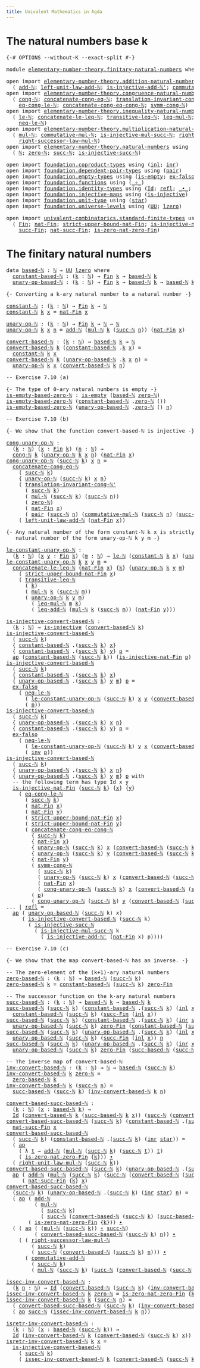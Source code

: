 ```yaml
---
title: Univalent Mathematics in Agda
---
```


# The natural numbers base k

<pre class="Agda"><a id="85" class="Symbol">{-#</a> <a id="89" class="Keyword">OPTIONS</a> <a id="97" class="Pragma">--without-K</a> <a id="109" class="Pragma">--exact-split</a> <a id="123" class="Symbol">#-}</a>

<a id="128" class="Keyword">module</a> <a id="135" href="elementary-number-theory.finitary-natural-numbers.html" class="Module">elementary-number-theory.finitary-natural-numbers</a> <a id="185" class="Keyword">where</a>

<a id="192" class="Keyword">open</a> <a id="197" class="Keyword">import</a> <a id="204" href="elementary-number-theory.addition-natural-numbers.html" class="Module">elementary-number-theory.addition-natural-numbers</a> <a id="254" class="Keyword">using</a>
  <a id="262" class="Symbol">(</a> <a id="264" href="elementary-number-theory.addition-natural-numbers.html#988" class="Function">add-ℕ</a><a id="269" class="Symbol">;</a> <a id="271" href="elementary-number-theory.addition-natural-numbers.html#1350" class="Function">left-unit-law-add-ℕ</a><a id="290" class="Symbol">;</a> <a id="292" href="elementary-number-theory.addition-natural-numbers.html#2994" class="Function">is-injective-add-ℕ&#39;</a><a id="311" class="Symbol">;</a> <a id="313" href="elementary-number-theory.addition-natural-numbers.html#2076" class="Function">commutative-add-ℕ</a><a id="330" class="Symbol">)</a>
<a id="332" class="Keyword">open</a> <a id="337" class="Keyword">import</a> <a id="344" href="elementary-number-theory.congruence-natural-numbers.html" class="Module">elementary-number-theory.congruence-natural-numbers</a> <a id="396" class="Keyword">using</a>
  <a id="404" class="Symbol">(</a> <a id="406" href="elementary-number-theory.congruence-natural-numbers.html#1668" class="Function">cong-ℕ</a><a id="412" class="Symbol">;</a> <a id="414" href="elementary-number-theory.congruence-natural-numbers.html#2085" class="Function">concatenate-cong-eq-ℕ</a><a id="435" class="Symbol">;</a> <a id="437" href="elementary-number-theory.congruence-natural-numbers.html#6643" class="Function">translation-invariant-cong-ℕ&#39;</a><a id="466" class="Symbol">;</a>
    <a id="472" href="elementary-number-theory.congruence-natural-numbers.html#4336" class="Function">eq-cong-le-ℕ</a><a id="484" class="Symbol">;</a> <a id="486" href="elementary-number-theory.congruence-natural-numbers.html#3682" class="Function">concatenate-cong-eq-cong-ℕ</a><a id="512" class="Symbol">;</a> <a id="514" href="elementary-number-theory.congruence-natural-numbers.html#2920" class="Function">symm-cong-ℕ</a><a id="525" class="Symbol">)</a>
<a id="527" class="Keyword">open</a> <a id="532" class="Keyword">import</a> <a id="539" href="elementary-number-theory.inequality-natural-numbers.html" class="Module">elementary-number-theory.inequality-natural-numbers</a> <a id="591" class="Keyword">using</a>
  <a id="599" class="Symbol">(</a> <a id="601" href="elementary-number-theory.inequality-natural-numbers.html#9976" class="Function">le-ℕ</a><a id="605" class="Symbol">;</a> <a id="607" href="elementary-number-theory.inequality-natural-numbers.html#13331" class="Function">concatenate-le-leq-ℕ</a><a id="627" class="Symbol">;</a> <a id="629" href="elementary-number-theory.inequality-natural-numbers.html#3300" class="Function">transitive-leq-ℕ</a><a id="645" class="Symbol">;</a> <a id="647" href="elementary-number-theory.inequality-natural-numbers.html#5382" class="Function">leq-mul-ℕ</a><a id="656" class="Symbol">;</a> <a id="658" href="elementary-number-theory.inequality-natural-numbers.html#15361" class="Function">leq-add-ℕ</a><a id="667" class="Symbol">;</a>
    <a id="673" href="elementary-number-theory.inequality-natural-numbers.html#16973" class="Function">neq-le-ℕ</a><a id="681" class="Symbol">)</a>
<a id="683" class="Keyword">open</a> <a id="688" class="Keyword">import</a> <a id="695" href="elementary-number-theory.multiplication-natural-numbers.html" class="Module">elementary-number-theory.multiplication-natural-numbers</a> <a id="751" class="Keyword">using</a>
  <a id="759" class="Symbol">(</a> <a id="761" href="elementary-number-theory.multiplication-natural-numbers.html#1176" class="Function">mul-ℕ</a><a id="766" class="Symbol">;</a> <a id="768" href="elementary-number-theory.multiplication-natural-numbers.html#3015" class="Function">commutative-mul-ℕ</a><a id="785" class="Symbol">;</a> <a id="787" href="elementary-number-theory.multiplication-natural-numbers.html#5784" class="Function">is-injective-mul-succ-ℕ</a><a id="810" class="Symbol">;</a> <a id="812" href="elementary-number-theory.multiplication-natural-numbers.html#1954" class="Function">right-unit-law-mul-ℕ</a><a id="832" class="Symbol">;</a>
    <a id="838" href="elementary-number-theory.multiplication-natural-numbers.html#2419" class="Function">right-successor-law-mul-ℕ</a><a id="863" class="Symbol">)</a>
<a id="865" class="Keyword">open</a> <a id="870" class="Keyword">import</a> <a id="877" href="elementary-number-theory.natural-numbers.html" class="Module">elementary-number-theory.natural-numbers</a> <a id="918" class="Keyword">using</a>
  <a id="926" class="Symbol">(</a> <a id="928" href="elementary-number-theory.natural-numbers.html#1444" class="Datatype">ℕ</a><a id="929" class="Symbol">;</a> <a id="931" href="elementary-number-theory.natural-numbers.html#1465" class="InductiveConstructor">zero-ℕ</a><a id="937" class="Symbol">;</a> <a id="939" href="elementary-number-theory.natural-numbers.html#1478" class="InductiveConstructor">succ-ℕ</a><a id="945" class="Symbol">;</a> <a id="947" href="elementary-number-theory.natural-numbers.html#2693" class="Function">is-injective-succ-ℕ</a><a id="966" class="Symbol">)</a>

<a id="969" class="Keyword">open</a> <a id="974" class="Keyword">import</a> <a id="981" href="foundation.coproduct-types.html" class="Module">foundation.coproduct-types</a> <a id="1008" class="Keyword">using</a> <a id="1014" class="Symbol">(</a><a id="1015" href="foundation.coproduct-types.html#1239" class="InductiveConstructor">inl</a><a id="1018" class="Symbol">;</a> <a id="1020" href="foundation.coproduct-types.html#1262" class="InductiveConstructor">inr</a><a id="1023" class="Symbol">)</a>
<a id="1025" class="Keyword">open</a> <a id="1030" class="Keyword">import</a> <a id="1037" href="foundation.dependent-pair-types.html" class="Module">foundation.dependent-pair-types</a> <a id="1069" class="Keyword">using</a> <a id="1075" class="Symbol">(</a><a id="1076" href="foundation-core.dependent-pair-types.html#575" class="InductiveConstructor">pair</a><a id="1080" class="Symbol">)</a>
<a id="1082" class="Keyword">open</a> <a id="1087" class="Keyword">import</a> <a id="1094" href="foundation.empty-types.html" class="Module">foundation.empty-types</a> <a id="1117" class="Keyword">using</a> <a id="1123" class="Symbol">(</a><a id="1124" href="foundation-core.empty-types.html#1218" class="Function">is-empty</a><a id="1132" class="Symbol">;</a> <a id="1134" href="foundation-core.empty-types.html#1150" class="Function">ex-falso</a><a id="1142" class="Symbol">)</a>
<a id="1144" class="Keyword">open</a> <a id="1149" class="Keyword">import</a> <a id="1156" href="foundation.functions.html" class="Module">foundation.functions</a> <a id="1177" class="Keyword">using</a> <a id="1183" class="Symbol">(</a><a id="1184" href="foundation-core.functions.html#407" class="Function Operator">_∘_</a><a id="1187" class="Symbol">)</a>
<a id="1189" class="Keyword">open</a> <a id="1194" class="Keyword">import</a> <a id="1201" href="foundation.identity-types.html" class="Module">foundation.identity-types</a> <a id="1227" class="Keyword">using</a> <a id="1233" class="Symbol">(</a><a id="1234" href="foundation-core.identity-types.html#641" class="Datatype">Id</a><a id="1236" class="Symbol">;</a> <a id="1238" href="foundation-core.identity-types.html#694" class="InductiveConstructor">refl</a><a id="1242" class="Symbol">;</a> <a id="1244" href="foundation-core.identity-types.html#1239" class="Function Operator">_∙_</a><a id="1247" class="Symbol">;</a> <a id="1249" href="foundation-core.identity-types.html#1552" class="Function">inv</a><a id="1252" class="Symbol">;</a> <a id="1254" href="foundation-core.identity-types.html#2853" class="Function">ap</a><a id="1256" class="Symbol">)</a>
<a id="1258" class="Keyword">open</a> <a id="1263" class="Keyword">import</a> <a id="1270" href="foundation.injective-maps.html" class="Module">foundation.injective-maps</a> <a id="1296" class="Keyword">using</a> <a id="1302" class="Symbol">(</a><a id="1303" href="foundation.injective-maps.html#1295" class="Function">is-injective</a><a id="1315" class="Symbol">)</a>
<a id="1317" class="Keyword">open</a> <a id="1322" class="Keyword">import</a> <a id="1329" href="foundation.unit-type.html" class="Module">foundation.unit-type</a> <a id="1350" class="Keyword">using</a> <a id="1356" class="Symbol">(</a><a id="1357" href="foundation.unit-type.html#999" class="InductiveConstructor">star</a><a id="1361" class="Symbol">)</a>
<a id="1363" class="Keyword">open</a> <a id="1368" class="Keyword">import</a> <a id="1375" href="foundation.universe-levels.html" class="Module">foundation.universe-levels</a> <a id="1402" class="Keyword">using</a> <a id="1408" class="Symbol">(</a><a id="1409" href="foundation-core.universe-levels.html#222" class="Primitive">UU</a><a id="1411" class="Symbol">;</a> <a id="1413" href="Agda.Primitive.html#764" class="Primitive">lzero</a><a id="1418" class="Symbol">)</a>

<a id="1421" class="Keyword">open</a> <a id="1426" class="Keyword">import</a> <a id="1433" href="univalent-combinatorics.standard-finite-types.html" class="Module">univalent-combinatorics.standard-finite-types</a> <a id="1479" class="Keyword">using</a>
  <a id="1487" class="Symbol">(</a> <a id="1489" href="univalent-combinatorics.standard-finite-types.html#1975" class="Function">Fin</a><a id="1492" class="Symbol">;</a> <a id="1494" href="univalent-combinatorics.standard-finite-types.html#5496" class="Function">nat-Fin</a><a id="1501" class="Symbol">;</a> <a id="1503" href="univalent-combinatorics.standard-finite-types.html#5597" class="Function">strict-upper-bound-nat-Fin</a><a id="1529" class="Symbol">;</a> <a id="1531" href="univalent-combinatorics.standard-finite-types.html#6185" class="Function">is-injective-nat-Fin</a><a id="1551" class="Symbol">;</a> <a id="1553" href="univalent-combinatorics.standard-finite-types.html#6909" class="Function">zero-Fin</a><a id="1561" class="Symbol">;</a>
    <a id="1567" href="univalent-combinatorics.standard-finite-types.html#7494" class="Function">succ-Fin</a><a id="1575" class="Symbol">;</a> <a id="1577" href="univalent-combinatorics.standard-finite-types.html#7998" class="Function">nat-succ-Fin</a><a id="1589" class="Symbol">;</a> <a id="1591" href="univalent-combinatorics.standard-finite-types.html#7630" class="Function">is-zero-nat-zero-Fin</a><a id="1611" class="Symbol">)</a>
</pre>
# The finitary natural numbers

<pre class="Agda"><a id="1658" class="Keyword">data</a> <a id="based-ℕ"></a><a id="1663" href="elementary-number-theory.finitary-natural-numbers.html#1663" class="Datatype">based-ℕ</a> <a id="1671" class="Symbol">:</a> <a id="1673" href="elementary-number-theory.natural-numbers.html#1444" class="Datatype">ℕ</a> <a id="1675" class="Symbol">→</a> <a id="1677" href="foundation-core.universe-levels.html#222" class="Primitive">UU</a> <a id="1680" href="Agda.Primitive.html#764" class="Primitive">lzero</a> <a id="1686" class="Keyword">where</a>
  <a id="based-ℕ.constant-based-ℕ"></a><a id="1694" href="elementary-number-theory.finitary-natural-numbers.html#1694" class="InductiveConstructor">constant-based-ℕ</a> <a id="1711" class="Symbol">:</a> <a id="1713" class="Symbol">(</a><a id="1714" href="elementary-number-theory.finitary-natural-numbers.html#1714" class="Bound">k</a> <a id="1716" class="Symbol">:</a> <a id="1718" href="elementary-number-theory.natural-numbers.html#1444" class="Datatype">ℕ</a><a id="1719" class="Symbol">)</a> <a id="1721" class="Symbol">→</a> <a id="1723" href="univalent-combinatorics.standard-finite-types.html#1975" class="Function">Fin</a> <a id="1727" href="elementary-number-theory.finitary-natural-numbers.html#1714" class="Bound">k</a> <a id="1729" class="Symbol">→</a> <a id="1731" href="elementary-number-theory.finitary-natural-numbers.html#1663" class="Datatype">based-ℕ</a> <a id="1739" href="elementary-number-theory.finitary-natural-numbers.html#1714" class="Bound">k</a>
  <a id="based-ℕ.unary-op-based-ℕ"></a><a id="1743" href="elementary-number-theory.finitary-natural-numbers.html#1743" class="InductiveConstructor">unary-op-based-ℕ</a> <a id="1760" class="Symbol">:</a> <a id="1762" class="Symbol">(</a><a id="1763" href="elementary-number-theory.finitary-natural-numbers.html#1763" class="Bound">k</a> <a id="1765" class="Symbol">:</a> <a id="1767" href="elementary-number-theory.natural-numbers.html#1444" class="Datatype">ℕ</a><a id="1768" class="Symbol">)</a> <a id="1770" class="Symbol">→</a> <a id="1772" href="univalent-combinatorics.standard-finite-types.html#1975" class="Function">Fin</a> <a id="1776" href="elementary-number-theory.finitary-natural-numbers.html#1763" class="Bound">k</a> <a id="1778" class="Symbol">→</a> <a id="1780" href="elementary-number-theory.finitary-natural-numbers.html#1663" class="Datatype">based-ℕ</a> <a id="1788" href="elementary-number-theory.finitary-natural-numbers.html#1763" class="Bound">k</a> <a id="1790" class="Symbol">→</a> <a id="1792" href="elementary-number-theory.finitary-natural-numbers.html#1663" class="Datatype">based-ℕ</a> <a id="1800" href="elementary-number-theory.finitary-natural-numbers.html#1763" class="Bound">k</a>

<a id="1803" class="Comment">{- Converting a k-ary natural number to a natural number -}</a>

<a id="constant-ℕ"></a><a id="1864" href="elementary-number-theory.finitary-natural-numbers.html#1864" class="Function">constant-ℕ</a> <a id="1875" class="Symbol">:</a> <a id="1877" class="Symbol">(</a><a id="1878" href="elementary-number-theory.finitary-natural-numbers.html#1878" class="Bound">k</a> <a id="1880" class="Symbol">:</a> <a id="1882" href="elementary-number-theory.natural-numbers.html#1444" class="Datatype">ℕ</a><a id="1883" class="Symbol">)</a> <a id="1885" class="Symbol">→</a> <a id="1887" href="univalent-combinatorics.standard-finite-types.html#1975" class="Function">Fin</a> <a id="1891" href="elementary-number-theory.finitary-natural-numbers.html#1878" class="Bound">k</a> <a id="1893" class="Symbol">→</a> <a id="1895" href="elementary-number-theory.natural-numbers.html#1444" class="Datatype">ℕ</a>
<a id="1897" href="elementary-number-theory.finitary-natural-numbers.html#1864" class="Function">constant-ℕ</a> <a id="1908" href="elementary-number-theory.finitary-natural-numbers.html#1908" class="Bound">k</a> <a id="1910" href="elementary-number-theory.finitary-natural-numbers.html#1910" class="Bound">x</a> <a id="1912" class="Symbol">=</a> <a id="1914" href="univalent-combinatorics.standard-finite-types.html#5496" class="Function">nat-Fin</a> <a id="1922" href="elementary-number-theory.finitary-natural-numbers.html#1910" class="Bound">x</a>

<a id="unary-op-ℕ"></a><a id="1925" href="elementary-number-theory.finitary-natural-numbers.html#1925" class="Function">unary-op-ℕ</a> <a id="1936" class="Symbol">:</a> <a id="1938" class="Symbol">(</a><a id="1939" href="elementary-number-theory.finitary-natural-numbers.html#1939" class="Bound">k</a> <a id="1941" class="Symbol">:</a> <a id="1943" href="elementary-number-theory.natural-numbers.html#1444" class="Datatype">ℕ</a><a id="1944" class="Symbol">)</a> <a id="1946" class="Symbol">→</a> <a id="1948" href="univalent-combinatorics.standard-finite-types.html#1975" class="Function">Fin</a> <a id="1952" href="elementary-number-theory.finitary-natural-numbers.html#1939" class="Bound">k</a> <a id="1954" class="Symbol">→</a> <a id="1956" href="elementary-number-theory.natural-numbers.html#1444" class="Datatype">ℕ</a> <a id="1958" class="Symbol">→</a> <a id="1960" href="elementary-number-theory.natural-numbers.html#1444" class="Datatype">ℕ</a>
<a id="1962" href="elementary-number-theory.finitary-natural-numbers.html#1925" class="Function">unary-op-ℕ</a> <a id="1973" href="elementary-number-theory.finitary-natural-numbers.html#1973" class="Bound">k</a> <a id="1975" href="elementary-number-theory.finitary-natural-numbers.html#1975" class="Bound">x</a> <a id="1977" href="elementary-number-theory.finitary-natural-numbers.html#1977" class="Bound">n</a> <a id="1979" class="Symbol">=</a> <a id="1981" href="elementary-number-theory.addition-natural-numbers.html#988" class="Function">add-ℕ</a> <a id="1987" class="Symbol">(</a><a id="1988" href="elementary-number-theory.multiplication-natural-numbers.html#1176" class="Function">mul-ℕ</a> <a id="1994" href="elementary-number-theory.finitary-natural-numbers.html#1973" class="Bound">k</a> <a id="1996" class="Symbol">(</a><a id="1997" href="elementary-number-theory.natural-numbers.html#1478" class="InductiveConstructor">succ-ℕ</a> <a id="2004" href="elementary-number-theory.finitary-natural-numbers.html#1977" class="Bound">n</a><a id="2005" class="Symbol">))</a> <a id="2008" class="Symbol">(</a><a id="2009" href="univalent-combinatorics.standard-finite-types.html#5496" class="Function">nat-Fin</a> <a id="2017" href="elementary-number-theory.finitary-natural-numbers.html#1975" class="Bound">x</a><a id="2018" class="Symbol">)</a>

<a id="convert-based-ℕ"></a><a id="2021" href="elementary-number-theory.finitary-natural-numbers.html#2021" class="Function">convert-based-ℕ</a> <a id="2037" class="Symbol">:</a> <a id="2039" class="Symbol">(</a><a id="2040" href="elementary-number-theory.finitary-natural-numbers.html#2040" class="Bound">k</a> <a id="2042" class="Symbol">:</a> <a id="2044" href="elementary-number-theory.natural-numbers.html#1444" class="Datatype">ℕ</a><a id="2045" class="Symbol">)</a> <a id="2047" class="Symbol">→</a> <a id="2049" href="elementary-number-theory.finitary-natural-numbers.html#1663" class="Datatype">based-ℕ</a> <a id="2057" href="elementary-number-theory.finitary-natural-numbers.html#2040" class="Bound">k</a> <a id="2059" class="Symbol">→</a> <a id="2061" href="elementary-number-theory.natural-numbers.html#1444" class="Datatype">ℕ</a>
<a id="2063" href="elementary-number-theory.finitary-natural-numbers.html#2021" class="Function">convert-based-ℕ</a> <a id="2079" href="elementary-number-theory.finitary-natural-numbers.html#2079" class="Bound">k</a> <a id="2081" class="Symbol">(</a><a id="2082" href="elementary-number-theory.finitary-natural-numbers.html#1694" class="InductiveConstructor">constant-based-ℕ</a> <a id="2099" class="DottedPattern Symbol">.</a><a id="2100" href="elementary-number-theory.finitary-natural-numbers.html#2079" class="DottedPattern Bound">k</a> <a id="2102" href="elementary-number-theory.finitary-natural-numbers.html#2102" class="Bound">x</a><a id="2103" class="Symbol">)</a> <a id="2105" class="Symbol">=</a>
  <a id="2109" href="elementary-number-theory.finitary-natural-numbers.html#1864" class="Function">constant-ℕ</a> <a id="2120" href="elementary-number-theory.finitary-natural-numbers.html#2079" class="Bound">k</a> <a id="2122" href="elementary-number-theory.finitary-natural-numbers.html#2102" class="Bound">x</a>
<a id="2124" href="elementary-number-theory.finitary-natural-numbers.html#2021" class="Function">convert-based-ℕ</a> <a id="2140" href="elementary-number-theory.finitary-natural-numbers.html#2140" class="Bound">k</a> <a id="2142" class="Symbol">(</a><a id="2143" href="elementary-number-theory.finitary-natural-numbers.html#1743" class="InductiveConstructor">unary-op-based-ℕ</a> <a id="2160" class="DottedPattern Symbol">.</a><a id="2161" href="elementary-number-theory.finitary-natural-numbers.html#2140" class="DottedPattern Bound">k</a> <a id="2163" href="elementary-number-theory.finitary-natural-numbers.html#2163" class="Bound">x</a> <a id="2165" href="elementary-number-theory.finitary-natural-numbers.html#2165" class="Bound">n</a><a id="2166" class="Symbol">)</a> <a id="2168" class="Symbol">=</a>
  <a id="2172" href="elementary-number-theory.finitary-natural-numbers.html#1925" class="Function">unary-op-ℕ</a> <a id="2183" href="elementary-number-theory.finitary-natural-numbers.html#2140" class="Bound">k</a> <a id="2185" href="elementary-number-theory.finitary-natural-numbers.html#2163" class="Bound">x</a> <a id="2187" class="Symbol">(</a><a id="2188" href="elementary-number-theory.finitary-natural-numbers.html#2021" class="Function">convert-based-ℕ</a> <a id="2204" href="elementary-number-theory.finitary-natural-numbers.html#2140" class="Bound">k</a> <a id="2206" href="elementary-number-theory.finitary-natural-numbers.html#2165" class="Bound">n</a><a id="2207" class="Symbol">)</a>

<a id="2210" class="Comment">-- Exercise 7.10 (a)</a>

<a id="2232" class="Comment">{- The type of 0-ary natural numbers is empty -}</a>
<a id="is-empty-based-zero-ℕ"></a><a id="2281" href="elementary-number-theory.finitary-natural-numbers.html#2281" class="Function">is-empty-based-zero-ℕ</a> <a id="2303" class="Symbol">:</a> <a id="2305" href="foundation-core.empty-types.html#1218" class="Function">is-empty</a> <a id="2314" class="Symbol">(</a><a id="2315" href="elementary-number-theory.finitary-natural-numbers.html#1663" class="Datatype">based-ℕ</a> <a id="2323" href="elementary-number-theory.natural-numbers.html#1465" class="InductiveConstructor">zero-ℕ</a><a id="2329" class="Symbol">)</a>
<a id="2331" href="elementary-number-theory.finitary-natural-numbers.html#2281" class="Function">is-empty-based-zero-ℕ</a> <a id="2353" class="Symbol">(</a><a id="2354" href="elementary-number-theory.finitary-natural-numbers.html#1694" class="InductiveConstructor">constant-based-ℕ</a> <a id="2371" class="DottedPattern Symbol">.</a><a id="2372" href="elementary-number-theory.natural-numbers.html#1465" class="DottedPattern InductiveConstructor">zero-ℕ</a> <a id="2379" class="Symbol">())</a>
<a id="2383" href="elementary-number-theory.finitary-natural-numbers.html#2281" class="Function">is-empty-based-zero-ℕ</a> <a id="2405" class="Symbol">(</a><a id="2406" href="elementary-number-theory.finitary-natural-numbers.html#1743" class="InductiveConstructor">unary-op-based-ℕ</a> <a id="2423" class="DottedPattern Symbol">.</a><a id="2424" href="elementary-number-theory.natural-numbers.html#1465" class="DottedPattern InductiveConstructor">zero-ℕ</a> <a id="2431" class="Symbol">()</a> <a id="2434" href="elementary-number-theory.finitary-natural-numbers.html#2434" class="Bound">n</a><a id="2435" class="Symbol">)</a>

<a id="2438" class="Comment">-- Exercise 7.10 (b)</a>

<a id="2460" class="Comment">{- We show that the function convert-based-ℕ is injective -}</a>

<a id="cong-unary-op-ℕ"></a><a id="2522" href="elementary-number-theory.finitary-natural-numbers.html#2522" class="Function">cong-unary-op-ℕ</a> <a id="2538" class="Symbol">:</a>
  <a id="2542" class="Symbol">(</a><a id="2543" href="elementary-number-theory.finitary-natural-numbers.html#2543" class="Bound">k</a> <a id="2545" class="Symbol">:</a> <a id="2547" href="elementary-number-theory.natural-numbers.html#1444" class="Datatype">ℕ</a><a id="2548" class="Symbol">)</a> <a id="2550" class="Symbol">(</a><a id="2551" href="elementary-number-theory.finitary-natural-numbers.html#2551" class="Bound">x</a> <a id="2553" class="Symbol">:</a> <a id="2555" href="univalent-combinatorics.standard-finite-types.html#1975" class="Function">Fin</a> <a id="2559" href="elementary-number-theory.finitary-natural-numbers.html#2543" class="Bound">k</a><a id="2560" class="Symbol">)</a> <a id="2562" class="Symbol">(</a><a id="2563" href="elementary-number-theory.finitary-natural-numbers.html#2563" class="Bound">n</a> <a id="2565" class="Symbol">:</a> <a id="2567" href="elementary-number-theory.natural-numbers.html#1444" class="Datatype">ℕ</a><a id="2568" class="Symbol">)</a> <a id="2570" class="Symbol">→</a>
  <a id="2574" href="elementary-number-theory.congruence-natural-numbers.html#1668" class="Function">cong-ℕ</a> <a id="2581" href="elementary-number-theory.finitary-natural-numbers.html#2543" class="Bound">k</a> <a id="2583" class="Symbol">(</a><a id="2584" href="elementary-number-theory.finitary-natural-numbers.html#1925" class="Function">unary-op-ℕ</a> <a id="2595" href="elementary-number-theory.finitary-natural-numbers.html#2543" class="Bound">k</a> <a id="2597" href="elementary-number-theory.finitary-natural-numbers.html#2551" class="Bound">x</a> <a id="2599" href="elementary-number-theory.finitary-natural-numbers.html#2563" class="Bound">n</a><a id="2600" class="Symbol">)</a> <a id="2602" class="Symbol">(</a><a id="2603" href="univalent-combinatorics.standard-finite-types.html#5496" class="Function">nat-Fin</a> <a id="2611" href="elementary-number-theory.finitary-natural-numbers.html#2551" class="Bound">x</a><a id="2612" class="Symbol">)</a>
<a id="2614" href="elementary-number-theory.finitary-natural-numbers.html#2522" class="Function">cong-unary-op-ℕ</a> <a id="2630" class="Symbol">(</a><a id="2631" href="elementary-number-theory.natural-numbers.html#1478" class="InductiveConstructor">succ-ℕ</a> <a id="2638" href="elementary-number-theory.finitary-natural-numbers.html#2638" class="Bound">k</a><a id="2639" class="Symbol">)</a> <a id="2641" href="elementary-number-theory.finitary-natural-numbers.html#2641" class="Bound">x</a> <a id="2643" href="elementary-number-theory.finitary-natural-numbers.html#2643" class="Bound">n</a> <a id="2645" class="Symbol">=</a>
  <a id="2649" href="elementary-number-theory.congruence-natural-numbers.html#2085" class="Function">concatenate-cong-eq-ℕ</a>
    <a id="2675" class="Symbol">(</a> <a id="2677" href="elementary-number-theory.natural-numbers.html#1478" class="InductiveConstructor">succ-ℕ</a> <a id="2684" href="elementary-number-theory.finitary-natural-numbers.html#2638" class="Bound">k</a><a id="2685" class="Symbol">)</a>
    <a id="2691" class="Symbol">{</a> <a id="2693" href="elementary-number-theory.finitary-natural-numbers.html#1925" class="Function">unary-op-ℕ</a> <a id="2704" class="Symbol">(</a><a id="2705" href="elementary-number-theory.natural-numbers.html#1478" class="InductiveConstructor">succ-ℕ</a> <a id="2712" href="elementary-number-theory.finitary-natural-numbers.html#2638" class="Bound">k</a><a id="2713" class="Symbol">)</a> <a id="2715" href="elementary-number-theory.finitary-natural-numbers.html#2641" class="Bound">x</a> <a id="2717" href="elementary-number-theory.finitary-natural-numbers.html#2643" class="Bound">n</a><a id="2718" class="Symbol">}</a>
    <a id="2724" class="Symbol">(</a> <a id="2726" href="elementary-number-theory.congruence-natural-numbers.html#6643" class="Function">translation-invariant-cong-ℕ&#39;</a>
      <a id="2762" class="Symbol">(</a> <a id="2764" href="elementary-number-theory.natural-numbers.html#1478" class="InductiveConstructor">succ-ℕ</a> <a id="2771" href="elementary-number-theory.finitary-natural-numbers.html#2638" class="Bound">k</a><a id="2772" class="Symbol">)</a>
      <a id="2780" class="Symbol">(</a> <a id="2782" href="elementary-number-theory.multiplication-natural-numbers.html#1176" class="Function">mul-ℕ</a> <a id="2788" class="Symbol">(</a><a id="2789" href="elementary-number-theory.natural-numbers.html#1478" class="InductiveConstructor">succ-ℕ</a> <a id="2796" href="elementary-number-theory.finitary-natural-numbers.html#2638" class="Bound">k</a><a id="2797" class="Symbol">)</a> <a id="2799" class="Symbol">(</a><a id="2800" href="elementary-number-theory.natural-numbers.html#1478" class="InductiveConstructor">succ-ℕ</a> <a id="2807" href="elementary-number-theory.finitary-natural-numbers.html#2643" class="Bound">n</a><a id="2808" class="Symbol">))</a>
      <a id="2817" class="Symbol">(</a> <a id="2819" href="elementary-number-theory.natural-numbers.html#1465" class="InductiveConstructor">zero-ℕ</a><a id="2825" class="Symbol">)</a>
      <a id="2833" class="Symbol">(</a> <a id="2835" href="univalent-combinatorics.standard-finite-types.html#5496" class="Function">nat-Fin</a> <a id="2843" href="elementary-number-theory.finitary-natural-numbers.html#2641" class="Bound">x</a><a id="2844" class="Symbol">)</a>
      <a id="2852" class="Symbol">(</a> <a id="2854" href="foundation-core.dependent-pair-types.html#575" class="InductiveConstructor">pair</a> <a id="2859" class="Symbol">(</a><a id="2860" href="elementary-number-theory.natural-numbers.html#1478" class="InductiveConstructor">succ-ℕ</a> <a id="2867" href="elementary-number-theory.finitary-natural-numbers.html#2643" class="Bound">n</a><a id="2868" class="Symbol">)</a> <a id="2870" class="Symbol">(</a><a id="2871" href="elementary-number-theory.multiplication-natural-numbers.html#3015" class="Function">commutative-mul-ℕ</a> <a id="2889" class="Symbol">(</a><a id="2890" href="elementary-number-theory.natural-numbers.html#1478" class="InductiveConstructor">succ-ℕ</a> <a id="2897" href="elementary-number-theory.finitary-natural-numbers.html#2643" class="Bound">n</a><a id="2898" class="Symbol">)</a> <a id="2900" class="Symbol">(</a><a id="2901" href="elementary-number-theory.natural-numbers.html#1478" class="InductiveConstructor">succ-ℕ</a> <a id="2908" href="elementary-number-theory.finitary-natural-numbers.html#2638" class="Bound">k</a><a id="2909" class="Symbol">))))</a>
    <a id="2918" class="Symbol">(</a> <a id="2920" href="elementary-number-theory.addition-natural-numbers.html#1350" class="Function">left-unit-law-add-ℕ</a> <a id="2940" class="Symbol">(</a><a id="2941" href="univalent-combinatorics.standard-finite-types.html#5496" class="Function">nat-Fin</a> <a id="2949" href="elementary-number-theory.finitary-natural-numbers.html#2641" class="Bound">x</a><a id="2950" class="Symbol">))</a>

<a id="2954" class="Comment">{- Any natural number of the form constant-ℕ k x is strictly less than any
   natural number of the form unary-op-ℕ k y m -}</a>

<a id="le-constant-unary-op-ℕ"></a><a id="3080" href="elementary-number-theory.finitary-natural-numbers.html#3080" class="Function">le-constant-unary-op-ℕ</a> <a id="3103" class="Symbol">:</a>
  <a id="3107" class="Symbol">(</a><a id="3108" href="elementary-number-theory.finitary-natural-numbers.html#3108" class="Bound">k</a> <a id="3110" class="Symbol">:</a> <a id="3112" href="elementary-number-theory.natural-numbers.html#1444" class="Datatype">ℕ</a><a id="3113" class="Symbol">)</a> <a id="3115" class="Symbol">(</a><a id="3116" href="elementary-number-theory.finitary-natural-numbers.html#3116" class="Bound">x</a> <a id="3118" href="elementary-number-theory.finitary-natural-numbers.html#3118" class="Bound">y</a> <a id="3120" class="Symbol">:</a> <a id="3122" href="univalent-combinatorics.standard-finite-types.html#1975" class="Function">Fin</a> <a id="3126" href="elementary-number-theory.finitary-natural-numbers.html#3108" class="Bound">k</a><a id="3127" class="Symbol">)</a> <a id="3129" class="Symbol">(</a><a id="3130" href="elementary-number-theory.finitary-natural-numbers.html#3130" class="Bound">m</a> <a id="3132" class="Symbol">:</a> <a id="3134" href="elementary-number-theory.natural-numbers.html#1444" class="Datatype">ℕ</a><a id="3135" class="Symbol">)</a> <a id="3137" class="Symbol">→</a> <a id="3139" href="elementary-number-theory.inequality-natural-numbers.html#9976" class="Function">le-ℕ</a> <a id="3144" class="Symbol">(</a><a id="3145" href="elementary-number-theory.finitary-natural-numbers.html#1864" class="Function">constant-ℕ</a> <a id="3156" href="elementary-number-theory.finitary-natural-numbers.html#3108" class="Bound">k</a> <a id="3158" href="elementary-number-theory.finitary-natural-numbers.html#3116" class="Bound">x</a><a id="3159" class="Symbol">)</a> <a id="3161" class="Symbol">(</a><a id="3162" href="elementary-number-theory.finitary-natural-numbers.html#1925" class="Function">unary-op-ℕ</a> <a id="3173" href="elementary-number-theory.finitary-natural-numbers.html#3108" class="Bound">k</a> <a id="3175" href="elementary-number-theory.finitary-natural-numbers.html#3118" class="Bound">y</a> <a id="3177" href="elementary-number-theory.finitary-natural-numbers.html#3130" class="Bound">m</a><a id="3178" class="Symbol">)</a>
<a id="3180" href="elementary-number-theory.finitary-natural-numbers.html#3080" class="Function">le-constant-unary-op-ℕ</a> <a id="3203" href="elementary-number-theory.finitary-natural-numbers.html#3203" class="Bound">k</a> <a id="3205" href="elementary-number-theory.finitary-natural-numbers.html#3205" class="Bound">x</a> <a id="3207" href="elementary-number-theory.finitary-natural-numbers.html#3207" class="Bound">y</a> <a id="3209" href="elementary-number-theory.finitary-natural-numbers.html#3209" class="Bound">m</a> <a id="3211" class="Symbol">=</a>
  <a id="3215" href="elementary-number-theory.inequality-natural-numbers.html#13331" class="Function">concatenate-le-leq-ℕ</a> <a id="3236" class="Symbol">{</a><a id="3237" href="univalent-combinatorics.standard-finite-types.html#5496" class="Function">nat-Fin</a> <a id="3245" href="elementary-number-theory.finitary-natural-numbers.html#3205" class="Bound">x</a><a id="3246" class="Symbol">}</a> <a id="3248" class="Symbol">{</a><a id="3249" href="elementary-number-theory.finitary-natural-numbers.html#3203" class="Bound">k</a><a id="3250" class="Symbol">}</a> <a id="3252" class="Symbol">{</a><a id="3253" href="elementary-number-theory.finitary-natural-numbers.html#1925" class="Function">unary-op-ℕ</a> <a id="3264" href="elementary-number-theory.finitary-natural-numbers.html#3203" class="Bound">k</a> <a id="3266" href="elementary-number-theory.finitary-natural-numbers.html#3207" class="Bound">y</a> <a id="3268" href="elementary-number-theory.finitary-natural-numbers.html#3209" class="Bound">m</a><a id="3269" class="Symbol">}</a>
    <a id="3275" class="Symbol">(</a> <a id="3277" href="univalent-combinatorics.standard-finite-types.html#5597" class="Function">strict-upper-bound-nat-Fin</a> <a id="3304" href="elementary-number-theory.finitary-natural-numbers.html#3205" class="Bound">x</a><a id="3305" class="Symbol">)</a>
    <a id="3311" class="Symbol">(</a> <a id="3313" href="elementary-number-theory.inequality-natural-numbers.html#3300" class="Function">transitive-leq-ℕ</a>
      <a id="3336" class="Symbol">(</a> <a id="3338" href="elementary-number-theory.finitary-natural-numbers.html#3203" class="Bound">k</a><a id="3339" class="Symbol">)</a>
      <a id="3347" class="Symbol">(</a> <a id="3349" href="elementary-number-theory.multiplication-natural-numbers.html#1176" class="Function">mul-ℕ</a> <a id="3355" href="elementary-number-theory.finitary-natural-numbers.html#3203" class="Bound">k</a> <a id="3357" class="Symbol">(</a><a id="3358" href="elementary-number-theory.natural-numbers.html#1478" class="InductiveConstructor">succ-ℕ</a> <a id="3365" href="elementary-number-theory.finitary-natural-numbers.html#3209" class="Bound">m</a><a id="3366" class="Symbol">))</a>
      <a id="3375" class="Symbol">(</a> <a id="3377" href="elementary-number-theory.finitary-natural-numbers.html#1925" class="Function">unary-op-ℕ</a> <a id="3388" href="elementary-number-theory.finitary-natural-numbers.html#3203" class="Bound">k</a> <a id="3390" href="elementary-number-theory.finitary-natural-numbers.html#3207" class="Bound">y</a> <a id="3392" href="elementary-number-theory.finitary-natural-numbers.html#3209" class="Bound">m</a><a id="3393" class="Symbol">)</a>
        <a id="3403" class="Symbol">(</a> <a id="3405" href="elementary-number-theory.inequality-natural-numbers.html#5382" class="Function">leq-mul-ℕ</a> <a id="3415" href="elementary-number-theory.finitary-natural-numbers.html#3209" class="Bound">m</a> <a id="3417" href="elementary-number-theory.finitary-natural-numbers.html#3203" class="Bound">k</a><a id="3418" class="Symbol">)</a>
        <a id="3428" class="Symbol">(</a> <a id="3430" href="elementary-number-theory.inequality-natural-numbers.html#15361" class="Function">leq-add-ℕ</a> <a id="3440" class="Symbol">(</a><a id="3441" href="elementary-number-theory.multiplication-natural-numbers.html#1176" class="Function">mul-ℕ</a> <a id="3447" href="elementary-number-theory.finitary-natural-numbers.html#3203" class="Bound">k</a> <a id="3449" class="Symbol">(</a><a id="3450" href="elementary-number-theory.natural-numbers.html#1478" class="InductiveConstructor">succ-ℕ</a> <a id="3457" href="elementary-number-theory.finitary-natural-numbers.html#3209" class="Bound">m</a><a id="3458" class="Symbol">))</a> <a id="3461" class="Symbol">(</a><a id="3462" href="univalent-combinatorics.standard-finite-types.html#5496" class="Function">nat-Fin</a> <a id="3470" href="elementary-number-theory.finitary-natural-numbers.html#3207" class="Bound">y</a><a id="3471" class="Symbol">)))</a>

<a id="is-injective-convert-based-ℕ"></a><a id="3476" href="elementary-number-theory.finitary-natural-numbers.html#3476" class="Function">is-injective-convert-based-ℕ</a> <a id="3505" class="Symbol">:</a>
  <a id="3509" class="Symbol">(</a><a id="3510" href="elementary-number-theory.finitary-natural-numbers.html#3510" class="Bound">k</a> <a id="3512" class="Symbol">:</a> <a id="3514" href="elementary-number-theory.natural-numbers.html#1444" class="Datatype">ℕ</a><a id="3515" class="Symbol">)</a> <a id="3517" class="Symbol">→</a> <a id="3519" href="foundation.injective-maps.html#1295" class="Function">is-injective</a> <a id="3532" class="Symbol">(</a><a id="3533" href="elementary-number-theory.finitary-natural-numbers.html#2021" class="Function">convert-based-ℕ</a> <a id="3549" href="elementary-number-theory.finitary-natural-numbers.html#3510" class="Bound">k</a><a id="3550" class="Symbol">)</a>
<a id="3552" href="elementary-number-theory.finitary-natural-numbers.html#3476" class="Function">is-injective-convert-based-ℕ</a>
  <a id="3583" class="Symbol">(</a> <a id="3585" href="elementary-number-theory.natural-numbers.html#1478" class="InductiveConstructor">succ-ℕ</a> <a id="3592" href="elementary-number-theory.finitary-natural-numbers.html#3592" class="Bound">k</a><a id="3593" class="Symbol">)</a>
  <a id="3597" class="Symbol">{</a> <a id="3599" href="elementary-number-theory.finitary-natural-numbers.html#1694" class="InductiveConstructor">constant-based-ℕ</a> <a id="3616" class="DottedPattern Symbol">.(</a><a id="3618" href="elementary-number-theory.natural-numbers.html#1478" class="DottedPattern InductiveConstructor">succ-ℕ</a> <a id="3625" href="elementary-number-theory.finitary-natural-numbers.html#3592" class="DottedPattern Bound">k</a><a id="3626" class="DottedPattern Symbol">)</a> <a id="3628" href="elementary-number-theory.finitary-natural-numbers.html#3628" class="Bound">x</a><a id="3629" class="Symbol">}</a>
  <a id="3633" class="Symbol">{</a> <a id="3635" href="elementary-number-theory.finitary-natural-numbers.html#1694" class="InductiveConstructor">constant-based-ℕ</a> <a id="3652" class="DottedPattern Symbol">.(</a><a id="3654" href="elementary-number-theory.natural-numbers.html#1478" class="DottedPattern InductiveConstructor">succ-ℕ</a> <a id="3661" href="elementary-number-theory.finitary-natural-numbers.html#3592" class="DottedPattern Bound">k</a><a id="3662" class="DottedPattern Symbol">)</a> <a id="3664" href="elementary-number-theory.finitary-natural-numbers.html#3664" class="Bound">y</a><a id="3665" class="Symbol">}</a> <a id="3667" href="elementary-number-theory.finitary-natural-numbers.html#3667" class="Bound">p</a> <a id="3669" class="Symbol">=</a>
  <a id="3673" href="foundation-core.identity-types.html#2853" class="Function">ap</a> <a id="3676" class="Symbol">(</a><a id="3677" href="elementary-number-theory.finitary-natural-numbers.html#1694" class="InductiveConstructor">constant-based-ℕ</a> <a id="3694" class="Symbol">(</a><a id="3695" href="elementary-number-theory.natural-numbers.html#1478" class="InductiveConstructor">succ-ℕ</a> <a id="3702" href="elementary-number-theory.finitary-natural-numbers.html#3592" class="Bound">k</a><a id="3703" class="Symbol">))</a> <a id="3706" class="Symbol">(</a><a id="3707" href="univalent-combinatorics.standard-finite-types.html#6185" class="Function">is-injective-nat-Fin</a> <a id="3728" href="elementary-number-theory.finitary-natural-numbers.html#3667" class="Bound">p</a><a id="3729" class="Symbol">)</a>
<a id="3731" href="elementary-number-theory.finitary-natural-numbers.html#3476" class="Function">is-injective-convert-based-ℕ</a>
  <a id="3762" class="Symbol">(</a> <a id="3764" href="elementary-number-theory.natural-numbers.html#1478" class="InductiveConstructor">succ-ℕ</a> <a id="3771" href="elementary-number-theory.finitary-natural-numbers.html#3771" class="Bound">k</a><a id="3772" class="Symbol">)</a>
  <a id="3776" class="Symbol">{</a> <a id="3778" href="elementary-number-theory.finitary-natural-numbers.html#1694" class="InductiveConstructor">constant-based-ℕ</a> <a id="3795" class="DottedPattern Symbol">.(</a><a id="3797" href="elementary-number-theory.natural-numbers.html#1478" class="DottedPattern InductiveConstructor">succ-ℕ</a> <a id="3804" href="elementary-number-theory.finitary-natural-numbers.html#3771" class="DottedPattern Bound">k</a><a id="3805" class="DottedPattern Symbol">)</a> <a id="3807" href="elementary-number-theory.finitary-natural-numbers.html#3807" class="Bound">x</a><a id="3808" class="Symbol">}</a>
  <a id="3812" class="Symbol">{</a> <a id="3814" href="elementary-number-theory.finitary-natural-numbers.html#1743" class="InductiveConstructor">unary-op-based-ℕ</a> <a id="3831" class="DottedPattern Symbol">.(</a><a id="3833" href="elementary-number-theory.natural-numbers.html#1478" class="DottedPattern InductiveConstructor">succ-ℕ</a> <a id="3840" href="elementary-number-theory.finitary-natural-numbers.html#3771" class="DottedPattern Bound">k</a><a id="3841" class="DottedPattern Symbol">)</a> <a id="3843" href="elementary-number-theory.finitary-natural-numbers.html#3843" class="Bound">y</a> <a id="3845" href="elementary-number-theory.finitary-natural-numbers.html#3845" class="Bound">m</a><a id="3846" class="Symbol">}</a> <a id="3848" href="elementary-number-theory.finitary-natural-numbers.html#3848" class="Bound">p</a> <a id="3850" class="Symbol">=</a>
  <a id="3854" href="foundation-core.empty-types.html#1150" class="Function">ex-falso</a>
    <a id="3867" class="Symbol">(</a> <a id="3869" href="elementary-number-theory.inequality-natural-numbers.html#16973" class="Function">neq-le-ℕ</a>
      <a id="3884" class="Symbol">(</a> <a id="3886" href="elementary-number-theory.finitary-natural-numbers.html#3080" class="Function">le-constant-unary-op-ℕ</a> <a id="3909" class="Symbol">(</a><a id="3910" href="elementary-number-theory.natural-numbers.html#1478" class="InductiveConstructor">succ-ℕ</a> <a id="3917" href="elementary-number-theory.finitary-natural-numbers.html#3771" class="Bound">k</a><a id="3918" class="Symbol">)</a> <a id="3920" href="elementary-number-theory.finitary-natural-numbers.html#3807" class="Bound">x</a> <a id="3922" href="elementary-number-theory.finitary-natural-numbers.html#3843" class="Bound">y</a> <a id="3924" class="Symbol">(</a><a id="3925" href="elementary-number-theory.finitary-natural-numbers.html#2021" class="Function">convert-based-ℕ</a> <a id="3941" class="Symbol">(</a><a id="3942" href="elementary-number-theory.natural-numbers.html#1478" class="InductiveConstructor">succ-ℕ</a> <a id="3949" href="elementary-number-theory.finitary-natural-numbers.html#3771" class="Bound">k</a><a id="3950" class="Symbol">)</a> <a id="3952" href="elementary-number-theory.finitary-natural-numbers.html#3845" class="Bound">m</a><a id="3953" class="Symbol">))</a>
      <a id="3962" class="Symbol">(</a> <a id="3964" href="elementary-number-theory.finitary-natural-numbers.html#3848" class="Bound">p</a><a id="3965" class="Symbol">))</a>
<a id="3968" href="elementary-number-theory.finitary-natural-numbers.html#3476" class="Function">is-injective-convert-based-ℕ</a>
  <a id="3999" class="Symbol">(</a> <a id="4001" href="elementary-number-theory.natural-numbers.html#1478" class="InductiveConstructor">succ-ℕ</a> <a id="4008" href="elementary-number-theory.finitary-natural-numbers.html#4008" class="Bound">k</a><a id="4009" class="Symbol">)</a>
  <a id="4013" class="Symbol">{</a> <a id="4015" href="elementary-number-theory.finitary-natural-numbers.html#1743" class="InductiveConstructor">unary-op-based-ℕ</a> <a id="4032" class="DottedPattern Symbol">.(</a><a id="4034" href="elementary-number-theory.natural-numbers.html#1478" class="DottedPattern InductiveConstructor">succ-ℕ</a> <a id="4041" href="elementary-number-theory.finitary-natural-numbers.html#4008" class="DottedPattern Bound">k</a><a id="4042" class="DottedPattern Symbol">)</a> <a id="4044" href="elementary-number-theory.finitary-natural-numbers.html#4044" class="Bound">x</a> <a id="4046" href="elementary-number-theory.finitary-natural-numbers.html#4046" class="Bound">n</a><a id="4047" class="Symbol">}</a>
  <a id="4051" class="Symbol">{</a> <a id="4053" href="elementary-number-theory.finitary-natural-numbers.html#1694" class="InductiveConstructor">constant-based-ℕ</a> <a id="4070" class="DottedPattern Symbol">.(</a><a id="4072" href="elementary-number-theory.natural-numbers.html#1478" class="DottedPattern InductiveConstructor">succ-ℕ</a> <a id="4079" href="elementary-number-theory.finitary-natural-numbers.html#4008" class="DottedPattern Bound">k</a><a id="4080" class="DottedPattern Symbol">)</a> <a id="4082" href="elementary-number-theory.finitary-natural-numbers.html#4082" class="Bound">y</a><a id="4083" class="Symbol">}</a> <a id="4085" href="elementary-number-theory.finitary-natural-numbers.html#4085" class="Bound">p</a> <a id="4087" class="Symbol">=</a>
  <a id="4091" href="foundation-core.empty-types.html#1150" class="Function">ex-falso</a>
    <a id="4104" class="Symbol">(</a> <a id="4106" href="elementary-number-theory.inequality-natural-numbers.html#16973" class="Function">neq-le-ℕ</a>
      <a id="4121" class="Symbol">(</a> <a id="4123" href="elementary-number-theory.finitary-natural-numbers.html#3080" class="Function">le-constant-unary-op-ℕ</a> <a id="4146" class="Symbol">(</a><a id="4147" href="elementary-number-theory.natural-numbers.html#1478" class="InductiveConstructor">succ-ℕ</a> <a id="4154" href="elementary-number-theory.finitary-natural-numbers.html#4008" class="Bound">k</a><a id="4155" class="Symbol">)</a> <a id="4157" href="elementary-number-theory.finitary-natural-numbers.html#4082" class="Bound">y</a> <a id="4159" href="elementary-number-theory.finitary-natural-numbers.html#4044" class="Bound">x</a> <a id="4161" class="Symbol">(</a><a id="4162" href="elementary-number-theory.finitary-natural-numbers.html#2021" class="Function">convert-based-ℕ</a> <a id="4178" class="Symbol">(</a><a id="4179" href="elementary-number-theory.natural-numbers.html#1478" class="InductiveConstructor">succ-ℕ</a> <a id="4186" href="elementary-number-theory.finitary-natural-numbers.html#4008" class="Bound">k</a><a id="4187" class="Symbol">)</a> <a id="4189" href="elementary-number-theory.finitary-natural-numbers.html#4046" class="Bound">n</a><a id="4190" class="Symbol">))</a>
      <a id="4199" class="Symbol">(</a> <a id="4201" href="foundation-core.identity-types.html#1552" class="Function">inv</a> <a id="4205" href="elementary-number-theory.finitary-natural-numbers.html#4085" class="Bound">p</a><a id="4206" class="Symbol">))</a>
<a id="4209" href="elementary-number-theory.finitary-natural-numbers.html#3476" class="Function">is-injective-convert-based-ℕ</a>
  <a id="4240" class="Symbol">(</a> <a id="4242" href="elementary-number-theory.natural-numbers.html#1478" class="InductiveConstructor">succ-ℕ</a> <a id="4249" href="elementary-number-theory.finitary-natural-numbers.html#4249" class="Bound">k</a><a id="4250" class="Symbol">)</a>
  <a id="4254" class="Symbol">{</a> <a id="4256" href="elementary-number-theory.finitary-natural-numbers.html#1743" class="InductiveConstructor">unary-op-based-ℕ</a> <a id="4273" class="DottedPattern Symbol">.(</a><a id="4275" href="elementary-number-theory.natural-numbers.html#1478" class="DottedPattern InductiveConstructor">succ-ℕ</a> <a id="4282" href="elementary-number-theory.finitary-natural-numbers.html#4249" class="DottedPattern Bound">k</a><a id="4283" class="DottedPattern Symbol">)</a> <a id="4285" href="elementary-number-theory.finitary-natural-numbers.html#4285" class="Bound">x</a> <a id="4287" href="elementary-number-theory.finitary-natural-numbers.html#4287" class="Bound">n</a><a id="4288" class="Symbol">}</a>
  <a id="4292" class="Symbol">{</a> <a id="4294" href="elementary-number-theory.finitary-natural-numbers.html#1743" class="InductiveConstructor">unary-op-based-ℕ</a> <a id="4311" class="DottedPattern Symbol">.(</a><a id="4313" href="elementary-number-theory.natural-numbers.html#1478" class="DottedPattern InductiveConstructor">succ-ℕ</a> <a id="4320" href="elementary-number-theory.finitary-natural-numbers.html#4249" class="DottedPattern Bound">k</a><a id="4321" class="DottedPattern Symbol">)</a> <a id="4323" href="elementary-number-theory.finitary-natural-numbers.html#4323" class="Bound">y</a> <a id="4325" href="elementary-number-theory.finitary-natural-numbers.html#4325" class="Bound">m</a><a id="4326" class="Symbol">}</a> <a id="4328" href="elementary-number-theory.finitary-natural-numbers.html#4328" class="Bound">p</a> <a id="4330" class="Keyword">with</a>
  <a id="4337" class="Comment">-- the following term has type Id x y</a>
  <a id="4377" href="univalent-combinatorics.standard-finite-types.html#6185" class="Function">is-injective-nat-Fin</a> <a id="4398" class="Symbol">{</a><a id="4399" href="elementary-number-theory.natural-numbers.html#1478" class="InductiveConstructor">succ-ℕ</a> <a id="4406" href="elementary-number-theory.finitary-natural-numbers.html#4249" class="Bound">k</a><a id="4407" class="Symbol">}</a> <a id="4409" class="Symbol">{</a><a id="4410" href="elementary-number-theory.finitary-natural-numbers.html#4285" class="Bound">x</a><a id="4411" class="Symbol">}</a> <a id="4413" class="Symbol">{</a><a id="4414" href="elementary-number-theory.finitary-natural-numbers.html#4323" class="Bound">y</a><a id="4415" class="Symbol">}</a>
    <a id="4421" class="Symbol">(</a> <a id="4423" href="elementary-number-theory.congruence-natural-numbers.html#4336" class="Function">eq-cong-le-ℕ</a>
      <a id="4442" class="Symbol">(</a> <a id="4444" href="elementary-number-theory.natural-numbers.html#1478" class="InductiveConstructor">succ-ℕ</a> <a id="4451" href="elementary-number-theory.finitary-natural-numbers.html#4249" class="Bound">k</a><a id="4452" class="Symbol">)</a>
      <a id="4460" class="Symbol">(</a> <a id="4462" href="univalent-combinatorics.standard-finite-types.html#5496" class="Function">nat-Fin</a> <a id="4470" href="elementary-number-theory.finitary-natural-numbers.html#4285" class="Bound">x</a><a id="4471" class="Symbol">)</a>
      <a id="4479" class="Symbol">(</a> <a id="4481" href="univalent-combinatorics.standard-finite-types.html#5496" class="Function">nat-Fin</a> <a id="4489" href="elementary-number-theory.finitary-natural-numbers.html#4323" class="Bound">y</a><a id="4490" class="Symbol">)</a>
      <a id="4498" class="Symbol">(</a> <a id="4500" href="univalent-combinatorics.standard-finite-types.html#5597" class="Function">strict-upper-bound-nat-Fin</a> <a id="4527" href="elementary-number-theory.finitary-natural-numbers.html#4285" class="Bound">x</a><a id="4528" class="Symbol">)</a>
      <a id="4536" class="Symbol">(</a> <a id="4538" href="univalent-combinatorics.standard-finite-types.html#5597" class="Function">strict-upper-bound-nat-Fin</a> <a id="4565" href="elementary-number-theory.finitary-natural-numbers.html#4323" class="Bound">y</a><a id="4566" class="Symbol">)</a>
      <a id="4574" class="Symbol">(</a> <a id="4576" href="elementary-number-theory.congruence-natural-numbers.html#3682" class="Function">concatenate-cong-eq-cong-ℕ</a>
        <a id="4611" class="Symbol">{</a> <a id="4613" href="elementary-number-theory.natural-numbers.html#1478" class="InductiveConstructor">succ-ℕ</a> <a id="4620" href="elementary-number-theory.finitary-natural-numbers.html#4249" class="Bound">k</a><a id="4621" class="Symbol">}</a>
        <a id="4631" class="Symbol">{</a> <a id="4633" href="univalent-combinatorics.standard-finite-types.html#5496" class="Function">nat-Fin</a> <a id="4641" href="elementary-number-theory.finitary-natural-numbers.html#4285" class="Bound">x</a><a id="4642" class="Symbol">}</a>
        <a id="4652" class="Symbol">{</a> <a id="4654" href="elementary-number-theory.finitary-natural-numbers.html#1925" class="Function">unary-op-ℕ</a> <a id="4665" class="Symbol">(</a><a id="4666" href="elementary-number-theory.natural-numbers.html#1478" class="InductiveConstructor">succ-ℕ</a> <a id="4673" href="elementary-number-theory.finitary-natural-numbers.html#4249" class="Bound">k</a><a id="4674" class="Symbol">)</a> <a id="4676" href="elementary-number-theory.finitary-natural-numbers.html#4285" class="Bound">x</a> <a id="4678" class="Symbol">(</a><a id="4679" href="elementary-number-theory.finitary-natural-numbers.html#2021" class="Function">convert-based-ℕ</a> <a id="4695" class="Symbol">(</a><a id="4696" href="elementary-number-theory.natural-numbers.html#1478" class="InductiveConstructor">succ-ℕ</a> <a id="4703" href="elementary-number-theory.finitary-natural-numbers.html#4249" class="Bound">k</a><a id="4704" class="Symbol">)</a> <a id="4706" href="elementary-number-theory.finitary-natural-numbers.html#4287" class="Bound">n</a><a id="4707" class="Symbol">)}</a>
        <a id="4718" class="Symbol">{</a> <a id="4720" href="elementary-number-theory.finitary-natural-numbers.html#1925" class="Function">unary-op-ℕ</a> <a id="4731" class="Symbol">(</a><a id="4732" href="elementary-number-theory.natural-numbers.html#1478" class="InductiveConstructor">succ-ℕ</a> <a id="4739" href="elementary-number-theory.finitary-natural-numbers.html#4249" class="Bound">k</a><a id="4740" class="Symbol">)</a> <a id="4742" href="elementary-number-theory.finitary-natural-numbers.html#4323" class="Bound">y</a> <a id="4744" class="Symbol">(</a><a id="4745" href="elementary-number-theory.finitary-natural-numbers.html#2021" class="Function">convert-based-ℕ</a> <a id="4761" class="Symbol">(</a><a id="4762" href="elementary-number-theory.natural-numbers.html#1478" class="InductiveConstructor">succ-ℕ</a> <a id="4769" href="elementary-number-theory.finitary-natural-numbers.html#4249" class="Bound">k</a><a id="4770" class="Symbol">)</a> <a id="4772" href="elementary-number-theory.finitary-natural-numbers.html#4325" class="Bound">m</a><a id="4773" class="Symbol">)}</a>
        <a id="4784" class="Symbol">{</a> <a id="4786" href="univalent-combinatorics.standard-finite-types.html#5496" class="Function">nat-Fin</a> <a id="4794" href="elementary-number-theory.finitary-natural-numbers.html#4323" class="Bound">y</a><a id="4795" class="Symbol">}</a>
        <a id="4805" class="Symbol">(</a> <a id="4807" href="elementary-number-theory.congruence-natural-numbers.html#2920" class="Function">symm-cong-ℕ</a>
          <a id="4829" class="Symbol">(</a> <a id="4831" href="elementary-number-theory.natural-numbers.html#1478" class="InductiveConstructor">succ-ℕ</a> <a id="4838" href="elementary-number-theory.finitary-natural-numbers.html#4249" class="Bound">k</a><a id="4839" class="Symbol">)</a>
          <a id="4851" class="Symbol">(</a> <a id="4853" href="elementary-number-theory.finitary-natural-numbers.html#1925" class="Function">unary-op-ℕ</a> <a id="4864" class="Symbol">(</a><a id="4865" href="elementary-number-theory.natural-numbers.html#1478" class="InductiveConstructor">succ-ℕ</a> <a id="4872" href="elementary-number-theory.finitary-natural-numbers.html#4249" class="Bound">k</a><a id="4873" class="Symbol">)</a> <a id="4875" href="elementary-number-theory.finitary-natural-numbers.html#4285" class="Bound">x</a> <a id="4877" class="Symbol">(</a><a id="4878" href="elementary-number-theory.finitary-natural-numbers.html#2021" class="Function">convert-based-ℕ</a> <a id="4894" class="Symbol">(</a><a id="4895" href="elementary-number-theory.natural-numbers.html#1478" class="InductiveConstructor">succ-ℕ</a> <a id="4902" href="elementary-number-theory.finitary-natural-numbers.html#4249" class="Bound">k</a><a id="4903" class="Symbol">)</a> <a id="4905" href="elementary-number-theory.finitary-natural-numbers.html#4287" class="Bound">n</a><a id="4906" class="Symbol">))</a>
          <a id="4919" class="Symbol">(</a> <a id="4921" href="univalent-combinatorics.standard-finite-types.html#5496" class="Function">nat-Fin</a> <a id="4929" href="elementary-number-theory.finitary-natural-numbers.html#4285" class="Bound">x</a><a id="4930" class="Symbol">)</a>
          <a id="4942" class="Symbol">(</a> <a id="4944" href="elementary-number-theory.finitary-natural-numbers.html#2522" class="Function">cong-unary-op-ℕ</a> <a id="4960" class="Symbol">(</a><a id="4961" href="elementary-number-theory.natural-numbers.html#1478" class="InductiveConstructor">succ-ℕ</a> <a id="4968" href="elementary-number-theory.finitary-natural-numbers.html#4249" class="Bound">k</a><a id="4969" class="Symbol">)</a> <a id="4971" href="elementary-number-theory.finitary-natural-numbers.html#4285" class="Bound">x</a> <a id="4973" class="Symbol">(</a><a id="4974" href="elementary-number-theory.finitary-natural-numbers.html#2021" class="Function">convert-based-ℕ</a> <a id="4990" class="Symbol">(</a><a id="4991" href="elementary-number-theory.natural-numbers.html#1478" class="InductiveConstructor">succ-ℕ</a> <a id="4998" href="elementary-number-theory.finitary-natural-numbers.html#4249" class="Bound">k</a><a id="4999" class="Symbol">)</a> <a id="5001" href="elementary-number-theory.finitary-natural-numbers.html#4287" class="Bound">n</a><a id="5002" class="Symbol">)))</a>
        <a id="5014" class="Symbol">(</a> <a id="5016" href="elementary-number-theory.finitary-natural-numbers.html#4328" class="Bound">p</a><a id="5017" class="Symbol">)</a>
        <a id="5027" class="Symbol">(</a> <a id="5029" href="elementary-number-theory.finitary-natural-numbers.html#2522" class="Function">cong-unary-op-ℕ</a> <a id="5045" class="Symbol">(</a><a id="5046" href="elementary-number-theory.natural-numbers.html#1478" class="InductiveConstructor">succ-ℕ</a> <a id="5053" href="elementary-number-theory.finitary-natural-numbers.html#4249" class="Bound">k</a><a id="5054" class="Symbol">)</a> <a id="5056" href="elementary-number-theory.finitary-natural-numbers.html#4323" class="Bound">y</a> <a id="5058" class="Symbol">(</a><a id="5059" href="elementary-number-theory.finitary-natural-numbers.html#2021" class="Function">convert-based-ℕ</a> <a id="5075" class="Symbol">(</a><a id="5076" href="elementary-number-theory.natural-numbers.html#1478" class="InductiveConstructor">succ-ℕ</a> <a id="5083" href="elementary-number-theory.finitary-natural-numbers.html#4249" class="Bound">k</a><a id="5084" class="Symbol">)</a> <a id="5086" href="elementary-number-theory.finitary-natural-numbers.html#4325" class="Bound">m</a><a id="5087" class="Symbol">))))</a>
<a id="5092" class="Symbol">...</a> <a id="5096" class="Symbol">|</a> <a id="5098" href="foundation-core.identity-types.html#694" class="InductiveConstructor">refl</a> <a id="5103" class="Symbol">=</a>
  <a id="5107" href="foundation-core.identity-types.html#2853" class="Function">ap</a> <a id="5110" class="Symbol">(</a> <a id="5112" href="elementary-number-theory.finitary-natural-numbers.html#1743" class="InductiveConstructor">unary-op-based-ℕ</a> <a id="5129" class="Symbol">(</a><a id="5130" href="elementary-number-theory.natural-numbers.html#1478" class="InductiveConstructor">succ-ℕ</a> <a id="5137" class="Bound">k</a><a id="5138" class="Symbol">)</a> <a id="5140" class="Bound">x</a><a id="5141" class="Symbol">)</a>
     <a id="5148" class="Symbol">(</a> <a id="5150" href="elementary-number-theory.finitary-natural-numbers.html#3476" class="Function">is-injective-convert-based-ℕ</a> <a id="5179" class="Symbol">(</a><a id="5180" href="elementary-number-theory.natural-numbers.html#1478" class="InductiveConstructor">succ-ℕ</a> <a id="5187" class="Bound">k</a><a id="5188" class="Symbol">)</a>
       <a id="5197" class="Symbol">(</a> <a id="5199" href="elementary-number-theory.natural-numbers.html#2693" class="Function">is-injective-succ-ℕ</a>
         <a id="5228" class="Symbol">(</a> <a id="5230" href="elementary-number-theory.multiplication-natural-numbers.html#5784" class="Function">is-injective-mul-succ-ℕ</a> <a id="5254" class="Bound">k</a>
           <a id="5267" class="Symbol">(</a> <a id="5269" href="elementary-number-theory.addition-natural-numbers.html#2994" class="Function">is-injective-add-ℕ&#39;</a> <a id="5289" class="Symbol">(</a><a id="5290" href="univalent-combinatorics.standard-finite-types.html#5496" class="Function">nat-Fin</a> <a id="5298" class="Bound">x</a><a id="5299" class="Symbol">)</a> <a id="5301" class="Bound">p</a><a id="5302" class="Symbol">))))</a>

<a id="5308" class="Comment">-- Exercise 7.10 (c)</a>

<a id="5330" class="Comment">{- We show that the map convert-based-ℕ has an inverse. -}</a>

<a id="5390" class="Comment">-- The zero-element of the (k+1)-ary natural numbers</a>
<a id="zero-based-ℕ"></a><a id="5443" href="elementary-number-theory.finitary-natural-numbers.html#5443" class="Function">zero-based-ℕ</a> <a id="5456" class="Symbol">:</a> <a id="5458" class="Symbol">(</a><a id="5459" href="elementary-number-theory.finitary-natural-numbers.html#5459" class="Bound">k</a> <a id="5461" class="Symbol">:</a> <a id="5463" href="elementary-number-theory.natural-numbers.html#1444" class="Datatype">ℕ</a><a id="5464" class="Symbol">)</a> <a id="5466" class="Symbol">→</a> <a id="5468" href="elementary-number-theory.finitary-natural-numbers.html#1663" class="Datatype">based-ℕ</a> <a id="5476" class="Symbol">(</a><a id="5477" href="elementary-number-theory.natural-numbers.html#1478" class="InductiveConstructor">succ-ℕ</a> <a id="5484" href="elementary-number-theory.finitary-natural-numbers.html#5459" class="Bound">k</a><a id="5485" class="Symbol">)</a>
<a id="5487" href="elementary-number-theory.finitary-natural-numbers.html#5443" class="Function">zero-based-ℕ</a> <a id="5500" href="elementary-number-theory.finitary-natural-numbers.html#5500" class="Bound">k</a> <a id="5502" class="Symbol">=</a> <a id="5504" href="elementary-number-theory.finitary-natural-numbers.html#1694" class="InductiveConstructor">constant-based-ℕ</a> <a id="5521" class="Symbol">(</a><a id="5522" href="elementary-number-theory.natural-numbers.html#1478" class="InductiveConstructor">succ-ℕ</a> <a id="5529" href="elementary-number-theory.finitary-natural-numbers.html#5500" class="Bound">k</a><a id="5530" class="Symbol">)</a> <a id="5532" href="univalent-combinatorics.standard-finite-types.html#6909" class="Function">zero-Fin</a>

<a id="5542" class="Comment">-- The successor function on the k-ary natural numbers</a>
<a id="succ-based-ℕ"></a><a id="5597" href="elementary-number-theory.finitary-natural-numbers.html#5597" class="Function">succ-based-ℕ</a> <a id="5610" class="Symbol">:</a> <a id="5612" class="Symbol">(</a><a id="5613" href="elementary-number-theory.finitary-natural-numbers.html#5613" class="Bound">k</a> <a id="5615" class="Symbol">:</a> <a id="5617" href="elementary-number-theory.natural-numbers.html#1444" class="Datatype">ℕ</a><a id="5618" class="Symbol">)</a> <a id="5620" class="Symbol">→</a> <a id="5622" href="elementary-number-theory.finitary-natural-numbers.html#1663" class="Datatype">based-ℕ</a> <a id="5630" href="elementary-number-theory.finitary-natural-numbers.html#5613" class="Bound">k</a> <a id="5632" class="Symbol">→</a> <a id="5634" href="elementary-number-theory.finitary-natural-numbers.html#1663" class="Datatype">based-ℕ</a> <a id="5642" href="elementary-number-theory.finitary-natural-numbers.html#5613" class="Bound">k</a>
<a id="5644" href="elementary-number-theory.finitary-natural-numbers.html#5597" class="Function">succ-based-ℕ</a> <a id="5657" class="Symbol">(</a><a id="5658" href="elementary-number-theory.natural-numbers.html#1478" class="InductiveConstructor">succ-ℕ</a> <a id="5665" href="elementary-number-theory.finitary-natural-numbers.html#5665" class="Bound">k</a><a id="5666" class="Symbol">)</a> <a id="5668" class="Symbol">(</a><a id="5669" href="elementary-number-theory.finitary-natural-numbers.html#1694" class="InductiveConstructor">constant-based-ℕ</a> <a id="5686" class="DottedPattern Symbol">.(</a><a id="5688" href="elementary-number-theory.natural-numbers.html#1478" class="DottedPattern InductiveConstructor">succ-ℕ</a> <a id="5695" href="elementary-number-theory.finitary-natural-numbers.html#5665" class="DottedPattern Bound">k</a><a id="5696" class="DottedPattern Symbol">)</a> <a id="5698" class="Symbol">(</a><a id="5699" href="foundation.coproduct-types.html#1239" class="InductiveConstructor">inl</a> <a id="5703" href="elementary-number-theory.finitary-natural-numbers.html#5703" class="Bound">x</a><a id="5704" class="Symbol">))</a> <a id="5707" class="Symbol">=</a>
  <a id="5711" href="elementary-number-theory.finitary-natural-numbers.html#1694" class="InductiveConstructor">constant-based-ℕ</a> <a id="5728" class="Symbol">(</a><a id="5729" href="elementary-number-theory.natural-numbers.html#1478" class="InductiveConstructor">succ-ℕ</a> <a id="5736" href="elementary-number-theory.finitary-natural-numbers.html#5665" class="Bound">k</a><a id="5737" class="Symbol">)</a> <a id="5739" class="Symbol">(</a><a id="5740" href="univalent-combinatorics.standard-finite-types.html#7494" class="Function">succ-Fin</a> <a id="5749" class="Symbol">(</a><a id="5750" href="foundation.coproduct-types.html#1239" class="InductiveConstructor">inl</a> <a id="5754" href="elementary-number-theory.finitary-natural-numbers.html#5703" class="Bound">x</a><a id="5755" class="Symbol">))</a>
<a id="5758" href="elementary-number-theory.finitary-natural-numbers.html#5597" class="Function">succ-based-ℕ</a> <a id="5771" class="Symbol">(</a><a id="5772" href="elementary-number-theory.natural-numbers.html#1478" class="InductiveConstructor">succ-ℕ</a> <a id="5779" href="elementary-number-theory.finitary-natural-numbers.html#5779" class="Bound">k</a><a id="5780" class="Symbol">)</a> <a id="5782" class="Symbol">(</a><a id="5783" href="elementary-number-theory.finitary-natural-numbers.html#1694" class="InductiveConstructor">constant-based-ℕ</a> <a id="5800" class="DottedPattern Symbol">.(</a><a id="5802" href="elementary-number-theory.natural-numbers.html#1478" class="DottedPattern InductiveConstructor">succ-ℕ</a> <a id="5809" href="elementary-number-theory.finitary-natural-numbers.html#5779" class="DottedPattern Bound">k</a><a id="5810" class="DottedPattern Symbol">)</a> <a id="5812" class="Symbol">(</a><a id="5813" href="foundation.coproduct-types.html#1262" class="InductiveConstructor">inr</a> <a id="5817" href="foundation.unit-type.html#999" class="InductiveConstructor">star</a><a id="5821" class="Symbol">))</a> <a id="5824" class="Symbol">=</a>
  <a id="5828" href="elementary-number-theory.finitary-natural-numbers.html#1743" class="InductiveConstructor">unary-op-based-ℕ</a> <a id="5845" class="Symbol">(</a><a id="5846" href="elementary-number-theory.natural-numbers.html#1478" class="InductiveConstructor">succ-ℕ</a> <a id="5853" href="elementary-number-theory.finitary-natural-numbers.html#5779" class="Bound">k</a><a id="5854" class="Symbol">)</a> <a id="5856" href="univalent-combinatorics.standard-finite-types.html#6909" class="Function">zero-Fin</a> <a id="5865" class="Symbol">(</a><a id="5866" href="elementary-number-theory.finitary-natural-numbers.html#1694" class="InductiveConstructor">constant-based-ℕ</a> <a id="5883" class="Symbol">(</a><a id="5884" href="elementary-number-theory.natural-numbers.html#1478" class="InductiveConstructor">succ-ℕ</a> <a id="5891" href="elementary-number-theory.finitary-natural-numbers.html#5779" class="Bound">k</a><a id="5892" class="Symbol">)</a> <a id="5894" href="univalent-combinatorics.standard-finite-types.html#6909" class="Function">zero-Fin</a><a id="5902" class="Symbol">)</a>
<a id="5904" href="elementary-number-theory.finitary-natural-numbers.html#5597" class="Function">succ-based-ℕ</a> <a id="5917" class="Symbol">(</a><a id="5918" href="elementary-number-theory.natural-numbers.html#1478" class="InductiveConstructor">succ-ℕ</a> <a id="5925" href="elementary-number-theory.finitary-natural-numbers.html#5925" class="Bound">k</a><a id="5926" class="Symbol">)</a> <a id="5928" class="Symbol">(</a><a id="5929" href="elementary-number-theory.finitary-natural-numbers.html#1743" class="InductiveConstructor">unary-op-based-ℕ</a> <a id="5946" class="DottedPattern Symbol">.(</a><a id="5948" href="elementary-number-theory.natural-numbers.html#1478" class="DottedPattern InductiveConstructor">succ-ℕ</a> <a id="5955" href="elementary-number-theory.finitary-natural-numbers.html#5925" class="DottedPattern Bound">k</a><a id="5956" class="DottedPattern Symbol">)</a> <a id="5958" class="Symbol">(</a><a id="5959" href="foundation.coproduct-types.html#1239" class="InductiveConstructor">inl</a> <a id="5963" href="elementary-number-theory.finitary-natural-numbers.html#5963" class="Bound">x</a><a id="5964" class="Symbol">)</a> <a id="5966" href="elementary-number-theory.finitary-natural-numbers.html#5966" class="Bound">n</a><a id="5967" class="Symbol">)</a> <a id="5969" class="Symbol">=</a>
  <a id="5973" href="elementary-number-theory.finitary-natural-numbers.html#1743" class="InductiveConstructor">unary-op-based-ℕ</a> <a id="5990" class="Symbol">(</a><a id="5991" href="elementary-number-theory.natural-numbers.html#1478" class="InductiveConstructor">succ-ℕ</a> <a id="5998" href="elementary-number-theory.finitary-natural-numbers.html#5925" class="Bound">k</a><a id="5999" class="Symbol">)</a> <a id="6001" class="Symbol">(</a><a id="6002" href="univalent-combinatorics.standard-finite-types.html#7494" class="Function">succ-Fin</a> <a id="6011" class="Symbol">(</a><a id="6012" href="foundation.coproduct-types.html#1239" class="InductiveConstructor">inl</a> <a id="6016" href="elementary-number-theory.finitary-natural-numbers.html#5963" class="Bound">x</a><a id="6017" class="Symbol">))</a> <a id="6020" href="elementary-number-theory.finitary-natural-numbers.html#5966" class="Bound">n</a>
<a id="6022" href="elementary-number-theory.finitary-natural-numbers.html#5597" class="Function">succ-based-ℕ</a> <a id="6035" class="Symbol">(</a><a id="6036" href="elementary-number-theory.natural-numbers.html#1478" class="InductiveConstructor">succ-ℕ</a> <a id="6043" href="elementary-number-theory.finitary-natural-numbers.html#6043" class="Bound">k</a><a id="6044" class="Symbol">)</a> <a id="6046" class="Symbol">(</a><a id="6047" href="elementary-number-theory.finitary-natural-numbers.html#1743" class="InductiveConstructor">unary-op-based-ℕ</a> <a id="6064" class="DottedPattern Symbol">.(</a><a id="6066" href="elementary-number-theory.natural-numbers.html#1478" class="DottedPattern InductiveConstructor">succ-ℕ</a> <a id="6073" href="elementary-number-theory.finitary-natural-numbers.html#6043" class="DottedPattern Bound">k</a><a id="6074" class="DottedPattern Symbol">)</a> <a id="6076" class="Symbol">(</a><a id="6077" href="foundation.coproduct-types.html#1262" class="InductiveConstructor">inr</a> <a id="6081" href="elementary-number-theory.finitary-natural-numbers.html#6081" class="Bound">x</a><a id="6082" class="Symbol">)</a> <a id="6084" href="elementary-number-theory.finitary-natural-numbers.html#6084" class="Bound">n</a><a id="6085" class="Symbol">)</a> <a id="6087" class="Symbol">=</a>
  <a id="6091" href="elementary-number-theory.finitary-natural-numbers.html#1743" class="InductiveConstructor">unary-op-based-ℕ</a> <a id="6108" class="Symbol">(</a><a id="6109" href="elementary-number-theory.natural-numbers.html#1478" class="InductiveConstructor">succ-ℕ</a> <a id="6116" href="elementary-number-theory.finitary-natural-numbers.html#6043" class="Bound">k</a><a id="6117" class="Symbol">)</a> <a id="6119" href="univalent-combinatorics.standard-finite-types.html#6909" class="Function">zero-Fin</a> <a id="6128" class="Symbol">(</a><a id="6129" href="elementary-number-theory.finitary-natural-numbers.html#5597" class="Function">succ-based-ℕ</a> <a id="6142" class="Symbol">(</a><a id="6143" href="elementary-number-theory.natural-numbers.html#1478" class="InductiveConstructor">succ-ℕ</a> <a id="6150" href="elementary-number-theory.finitary-natural-numbers.html#6043" class="Bound">k</a><a id="6151" class="Symbol">)</a> <a id="6153" href="elementary-number-theory.finitary-natural-numbers.html#6084" class="Bound">n</a><a id="6154" class="Symbol">)</a>

<a id="6157" class="Comment">-- The inverse map of convert-based-ℕ</a>
<a id="inv-convert-based-ℕ"></a><a id="6195" href="elementary-number-theory.finitary-natural-numbers.html#6195" class="Function">inv-convert-based-ℕ</a> <a id="6215" class="Symbol">:</a> <a id="6217" class="Symbol">(</a><a id="6218" href="elementary-number-theory.finitary-natural-numbers.html#6218" class="Bound">k</a> <a id="6220" class="Symbol">:</a> <a id="6222" href="elementary-number-theory.natural-numbers.html#1444" class="Datatype">ℕ</a><a id="6223" class="Symbol">)</a> <a id="6225" class="Symbol">→</a> <a id="6227" href="elementary-number-theory.natural-numbers.html#1444" class="Datatype">ℕ</a> <a id="6229" class="Symbol">→</a> <a id="6231" href="elementary-number-theory.finitary-natural-numbers.html#1663" class="Datatype">based-ℕ</a> <a id="6239" class="Symbol">(</a><a id="6240" href="elementary-number-theory.natural-numbers.html#1478" class="InductiveConstructor">succ-ℕ</a> <a id="6247" href="elementary-number-theory.finitary-natural-numbers.html#6218" class="Bound">k</a><a id="6248" class="Symbol">)</a>
<a id="6250" href="elementary-number-theory.finitary-natural-numbers.html#6195" class="Function">inv-convert-based-ℕ</a> <a id="6270" href="elementary-number-theory.finitary-natural-numbers.html#6270" class="Bound">k</a> <a id="6272" href="elementary-number-theory.natural-numbers.html#1465" class="InductiveConstructor">zero-ℕ</a> <a id="6279" class="Symbol">=</a>
  <a id="6283" href="elementary-number-theory.finitary-natural-numbers.html#5443" class="Function">zero-based-ℕ</a> <a id="6296" href="elementary-number-theory.finitary-natural-numbers.html#6270" class="Bound">k</a>
<a id="6298" href="elementary-number-theory.finitary-natural-numbers.html#6195" class="Function">inv-convert-based-ℕ</a> <a id="6318" href="elementary-number-theory.finitary-natural-numbers.html#6318" class="Bound">k</a> <a id="6320" class="Symbol">(</a><a id="6321" href="elementary-number-theory.natural-numbers.html#1478" class="InductiveConstructor">succ-ℕ</a> <a id="6328" href="elementary-number-theory.finitary-natural-numbers.html#6328" class="Bound">n</a><a id="6329" class="Symbol">)</a> <a id="6331" class="Symbol">=</a>
  <a id="6335" href="elementary-number-theory.finitary-natural-numbers.html#5597" class="Function">succ-based-ℕ</a> <a id="6348" class="Symbol">(</a><a id="6349" href="elementary-number-theory.natural-numbers.html#1478" class="InductiveConstructor">succ-ℕ</a> <a id="6356" href="elementary-number-theory.finitary-natural-numbers.html#6318" class="Bound">k</a><a id="6357" class="Symbol">)</a> <a id="6359" class="Symbol">(</a><a id="6360" href="elementary-number-theory.finitary-natural-numbers.html#6195" class="Function">inv-convert-based-ℕ</a> <a id="6380" href="elementary-number-theory.finitary-natural-numbers.html#6318" class="Bound">k</a> <a id="6382" href="elementary-number-theory.finitary-natural-numbers.html#6328" class="Bound">n</a><a id="6383" class="Symbol">)</a>

<a id="convert-based-succ-based-ℕ"></a><a id="6386" href="elementary-number-theory.finitary-natural-numbers.html#6386" class="Function">convert-based-succ-based-ℕ</a> <a id="6413" class="Symbol">:</a>
  <a id="6417" class="Symbol">(</a><a id="6418" href="elementary-number-theory.finitary-natural-numbers.html#6418" class="Bound">k</a> <a id="6420" class="Symbol">:</a> <a id="6422" href="elementary-number-theory.natural-numbers.html#1444" class="Datatype">ℕ</a><a id="6423" class="Symbol">)</a> <a id="6425" class="Symbol">(</a><a id="6426" href="elementary-number-theory.finitary-natural-numbers.html#6426" class="Bound">x</a> <a id="6428" class="Symbol">:</a> <a id="6430" href="elementary-number-theory.finitary-natural-numbers.html#1663" class="Datatype">based-ℕ</a> <a id="6438" href="elementary-number-theory.finitary-natural-numbers.html#6418" class="Bound">k</a><a id="6439" class="Symbol">)</a> <a id="6441" class="Symbol">→</a>
  <a id="6445" href="foundation-core.identity-types.html#641" class="Datatype">Id</a> <a id="6448" class="Symbol">(</a><a id="6449" href="elementary-number-theory.finitary-natural-numbers.html#2021" class="Function">convert-based-ℕ</a> <a id="6465" href="elementary-number-theory.finitary-natural-numbers.html#6418" class="Bound">k</a> <a id="6467" class="Symbol">(</a><a id="6468" href="elementary-number-theory.finitary-natural-numbers.html#5597" class="Function">succ-based-ℕ</a> <a id="6481" href="elementary-number-theory.finitary-natural-numbers.html#6418" class="Bound">k</a> <a id="6483" href="elementary-number-theory.finitary-natural-numbers.html#6426" class="Bound">x</a><a id="6484" class="Symbol">))</a> <a id="6487" class="Symbol">(</a><a id="6488" href="elementary-number-theory.natural-numbers.html#1478" class="InductiveConstructor">succ-ℕ</a> <a id="6495" class="Symbol">(</a><a id="6496" href="elementary-number-theory.finitary-natural-numbers.html#2021" class="Function">convert-based-ℕ</a> <a id="6512" href="elementary-number-theory.finitary-natural-numbers.html#6418" class="Bound">k</a> <a id="6514" href="elementary-number-theory.finitary-natural-numbers.html#6426" class="Bound">x</a><a id="6515" class="Symbol">))</a>
<a id="6518" href="elementary-number-theory.finitary-natural-numbers.html#6386" class="Function">convert-based-succ-based-ℕ</a> <a id="6545" class="Symbol">(</a><a id="6546" href="elementary-number-theory.natural-numbers.html#1478" class="InductiveConstructor">succ-ℕ</a> <a id="6553" href="elementary-number-theory.finitary-natural-numbers.html#6553" class="Bound">k</a><a id="6554" class="Symbol">)</a> <a id="6556" class="Symbol">(</a><a id="6557" href="elementary-number-theory.finitary-natural-numbers.html#1694" class="InductiveConstructor">constant-based-ℕ</a> <a id="6574" class="DottedPattern Symbol">.(</a><a id="6576" href="elementary-number-theory.natural-numbers.html#1478" class="DottedPattern InductiveConstructor">succ-ℕ</a> <a id="6583" href="elementary-number-theory.finitary-natural-numbers.html#6553" class="DottedPattern Bound">k</a><a id="6584" class="DottedPattern Symbol">)</a> <a id="6586" class="Symbol">(</a><a id="6587" href="foundation.coproduct-types.html#1239" class="InductiveConstructor">inl</a> <a id="6591" href="elementary-number-theory.finitary-natural-numbers.html#6591" class="Bound">x</a><a id="6592" class="Symbol">))</a> <a id="6595" class="Symbol">=</a>
  <a id="6599" href="univalent-combinatorics.standard-finite-types.html#7998" class="Function">nat-succ-Fin</a> <a id="6612" href="elementary-number-theory.finitary-natural-numbers.html#6591" class="Bound">x</a>
<a id="6614" href="elementary-number-theory.finitary-natural-numbers.html#6386" class="Function">convert-based-succ-based-ℕ</a>
  <a id="6643" class="Symbol">(</a> <a id="6645" href="elementary-number-theory.natural-numbers.html#1478" class="InductiveConstructor">succ-ℕ</a> <a id="6652" href="elementary-number-theory.finitary-natural-numbers.html#6652" class="Bound">k</a><a id="6653" class="Symbol">)</a> <a id="6655" class="Symbol">(</a><a id="6656" href="elementary-number-theory.finitary-natural-numbers.html#1694" class="InductiveConstructor">constant-based-ℕ</a> <a id="6673" class="DottedPattern Symbol">.(</a><a id="6675" href="elementary-number-theory.natural-numbers.html#1478" class="DottedPattern InductiveConstructor">succ-ℕ</a> <a id="6682" href="elementary-number-theory.finitary-natural-numbers.html#6652" class="DottedPattern Bound">k</a><a id="6683" class="DottedPattern Symbol">)</a> <a id="6685" class="Symbol">(</a><a id="6686" href="foundation.coproduct-types.html#1262" class="InductiveConstructor">inr</a> <a id="6690" href="foundation.unit-type.html#999" class="InductiveConstructor">star</a><a id="6694" class="Symbol">))</a> <a id="6697" class="Symbol">=</a>
  <a id="6701" class="Symbol">(</a> <a id="6703" href="foundation-core.identity-types.html#2853" class="Function">ap</a>
    <a id="6710" class="Symbol">(</a> <a id="6712" class="Symbol">λ</a> <a id="6714" href="elementary-number-theory.finitary-natural-numbers.html#6714" class="Bound">t</a> <a id="6716" class="Symbol">→</a> <a id="6718" href="elementary-number-theory.addition-natural-numbers.html#988" class="Function">add-ℕ</a> <a id="6724" class="Symbol">(</a><a id="6725" href="elementary-number-theory.multiplication-natural-numbers.html#1176" class="Function">mul-ℕ</a> <a id="6731" class="Symbol">(</a><a id="6732" href="elementary-number-theory.natural-numbers.html#1478" class="InductiveConstructor">succ-ℕ</a> <a id="6739" href="elementary-number-theory.finitary-natural-numbers.html#6652" class="Bound">k</a><a id="6740" class="Symbol">)</a> <a id="6742" class="Symbol">(</a><a id="6743" href="elementary-number-theory.natural-numbers.html#1478" class="InductiveConstructor">succ-ℕ</a> <a id="6750" href="elementary-number-theory.finitary-natural-numbers.html#6714" class="Bound">t</a><a id="6751" class="Symbol">))</a> <a id="6754" href="elementary-number-theory.finitary-natural-numbers.html#6714" class="Bound">t</a><a id="6755" class="Symbol">)</a>
    <a id="6761" class="Symbol">(</a> <a id="6763" href="univalent-combinatorics.standard-finite-types.html#7630" class="Function">is-zero-nat-zero-Fin</a> <a id="6784" class="Symbol">{</a><a id="6785" href="elementary-number-theory.finitary-natural-numbers.html#6652" class="Bound">k</a><a id="6786" class="Symbol">}))</a> <a id="6790" href="foundation-core.identity-types.html#1239" class="Function Operator">∙</a>
  <a id="6794" class="Symbol">(</a> <a id="6796" href="elementary-number-theory.multiplication-natural-numbers.html#1954" class="Function">right-unit-law-mul-ℕ</a> <a id="6817" class="Symbol">(</a><a id="6818" href="elementary-number-theory.natural-numbers.html#1478" class="InductiveConstructor">succ-ℕ</a> <a id="6825" href="elementary-number-theory.finitary-natural-numbers.html#6652" class="Bound">k</a><a id="6826" class="Symbol">))</a>
<a id="6829" href="elementary-number-theory.finitary-natural-numbers.html#6386" class="Function">convert-based-succ-based-ℕ</a> <a id="6856" class="Symbol">(</a><a id="6857" href="elementary-number-theory.natural-numbers.html#1478" class="InductiveConstructor">succ-ℕ</a> <a id="6864" href="elementary-number-theory.finitary-natural-numbers.html#6864" class="Bound">k</a><a id="6865" class="Symbol">)</a> <a id="6867" class="Symbol">(</a><a id="6868" href="elementary-number-theory.finitary-natural-numbers.html#1743" class="InductiveConstructor">unary-op-based-ℕ</a> <a id="6885" class="DottedPattern Symbol">.(</a><a id="6887" href="elementary-number-theory.natural-numbers.html#1478" class="DottedPattern InductiveConstructor">succ-ℕ</a> <a id="6894" href="elementary-number-theory.finitary-natural-numbers.html#6864" class="DottedPattern Bound">k</a><a id="6895" class="DottedPattern Symbol">)</a> <a id="6897" class="Symbol">(</a><a id="6898" href="foundation.coproduct-types.html#1239" class="InductiveConstructor">inl</a> <a id="6902" href="elementary-number-theory.finitary-natural-numbers.html#6902" class="Bound">x</a><a id="6903" class="Symbol">)</a> <a id="6905" href="elementary-number-theory.finitary-natural-numbers.html#6905" class="Bound">n</a><a id="6906" class="Symbol">)</a> <a id="6908" class="Symbol">=</a>
  <a id="6912" href="foundation-core.identity-types.html#2853" class="Function">ap</a> <a id="6915" class="Symbol">(</a> <a id="6917" href="elementary-number-theory.addition-natural-numbers.html#988" class="Function">add-ℕ</a> <a id="6923" class="Symbol">(</a><a id="6924" href="elementary-number-theory.multiplication-natural-numbers.html#1176" class="Function">mul-ℕ</a> <a id="6930" class="Symbol">(</a><a id="6931" href="elementary-number-theory.natural-numbers.html#1478" class="InductiveConstructor">succ-ℕ</a> <a id="6938" href="elementary-number-theory.finitary-natural-numbers.html#6864" class="Bound">k</a><a id="6939" class="Symbol">)</a> <a id="6941" class="Symbol">(</a><a id="6942" href="elementary-number-theory.natural-numbers.html#1478" class="InductiveConstructor">succ-ℕ</a> <a id="6949" class="Symbol">(</a><a id="6950" href="elementary-number-theory.finitary-natural-numbers.html#2021" class="Function">convert-based-ℕ</a> <a id="6966" class="Symbol">(</a><a id="6967" href="elementary-number-theory.natural-numbers.html#1478" class="InductiveConstructor">succ-ℕ</a> <a id="6974" href="elementary-number-theory.finitary-natural-numbers.html#6864" class="Bound">k</a><a id="6975" class="Symbol">)</a> <a id="6977" href="elementary-number-theory.finitary-natural-numbers.html#6905" class="Bound">n</a><a id="6978" class="Symbol">))))</a>
     <a id="6988" class="Symbol">(</a> <a id="6990" href="univalent-combinatorics.standard-finite-types.html#7998" class="Function">nat-succ-Fin</a> <a id="7003" class="Symbol">{</a><a id="7004" href="elementary-number-theory.finitary-natural-numbers.html#6864" class="Bound">k</a><a id="7005" class="Symbol">}</a> <a id="7007" href="elementary-number-theory.finitary-natural-numbers.html#6902" class="Bound">x</a><a id="7008" class="Symbol">)</a>
<a id="7010" href="elementary-number-theory.finitary-natural-numbers.html#6386" class="Function">convert-based-succ-based-ℕ</a>
  <a id="7039" class="Symbol">(</a><a id="7040" href="elementary-number-theory.natural-numbers.html#1478" class="InductiveConstructor">succ-ℕ</a> <a id="7047" href="elementary-number-theory.finitary-natural-numbers.html#7047" class="Bound">k</a><a id="7048" class="Symbol">)</a> <a id="7050" class="Symbol">(</a><a id="7051" href="elementary-number-theory.finitary-natural-numbers.html#1743" class="InductiveConstructor">unary-op-based-ℕ</a> <a id="7068" class="DottedPattern Symbol">.(</a><a id="7070" href="elementary-number-theory.natural-numbers.html#1478" class="DottedPattern InductiveConstructor">succ-ℕ</a> <a id="7077" href="elementary-number-theory.finitary-natural-numbers.html#7047" class="DottedPattern Bound">k</a><a id="7078" class="DottedPattern Symbol">)</a> <a id="7080" class="Symbol">(</a><a id="7081" href="foundation.coproduct-types.html#1262" class="InductiveConstructor">inr</a> <a id="7085" href="foundation.unit-type.html#999" class="InductiveConstructor">star</a><a id="7089" class="Symbol">)</a> <a id="7091" href="elementary-number-theory.finitary-natural-numbers.html#7091" class="Bound">n</a><a id="7092" class="Symbol">)</a> <a id="7094" class="Symbol">=</a>
  <a id="7098" class="Symbol">(</a> <a id="7100" href="foundation-core.identity-types.html#2853" class="Function">ap</a> <a id="7103" class="Symbol">(</a> <a id="7105" href="elementary-number-theory.addition-natural-numbers.html#988" class="Function">add-ℕ</a>
         <a id="7120" class="Symbol">(</a> <a id="7122" href="elementary-number-theory.multiplication-natural-numbers.html#1176" class="Function">mul-ℕ</a>
           <a id="7139" class="Symbol">(</a> <a id="7141" href="elementary-number-theory.natural-numbers.html#1478" class="InductiveConstructor">succ-ℕ</a> <a id="7148" href="elementary-number-theory.finitary-natural-numbers.html#7047" class="Bound">k</a><a id="7149" class="Symbol">)</a>
           <a id="7162" class="Symbol">(</a> <a id="7164" href="elementary-number-theory.natural-numbers.html#1478" class="InductiveConstructor">succ-ℕ</a> <a id="7171" class="Symbol">(</a><a id="7172" href="elementary-number-theory.finitary-natural-numbers.html#2021" class="Function">convert-based-ℕ</a> <a id="7188" class="Symbol">(</a><a id="7189" href="elementary-number-theory.natural-numbers.html#1478" class="InductiveConstructor">succ-ℕ</a> <a id="7196" href="elementary-number-theory.finitary-natural-numbers.html#7047" class="Bound">k</a><a id="7197" class="Symbol">)</a> <a id="7199" class="Symbol">(</a><a id="7200" href="elementary-number-theory.finitary-natural-numbers.html#5597" class="Function">succ-based-ℕ</a> <a id="7213" class="Symbol">(</a><a id="7214" href="elementary-number-theory.natural-numbers.html#1478" class="InductiveConstructor">succ-ℕ</a> <a id="7221" href="elementary-number-theory.finitary-natural-numbers.html#7047" class="Bound">k</a><a id="7222" class="Symbol">)</a> <a id="7224" href="elementary-number-theory.finitary-natural-numbers.html#7091" class="Bound">n</a><a id="7225" class="Symbol">)))))</a>
       <a id="7238" class="Symbol">(</a> <a id="7240" href="univalent-combinatorics.standard-finite-types.html#7630" class="Function">is-zero-nat-zero-Fin</a> <a id="7261" class="Symbol">{</a><a id="7262" href="elementary-number-theory.finitary-natural-numbers.html#7047" class="Bound">k</a><a id="7263" class="Symbol">}))</a> <a id="7267" href="foundation-core.identity-types.html#1239" class="Function Operator">∙</a>
  <a id="7271" class="Symbol">(</a> <a id="7273" class="Symbol">(</a> <a id="7275" href="foundation-core.identity-types.html#2853" class="Function">ap</a> <a id="7278" class="Symbol">(</a> <a id="7280" class="Symbol">(</a><a id="7281" href="elementary-number-theory.multiplication-natural-numbers.html#1176" class="Function">mul-ℕ</a> <a id="7287" class="Symbol">(</a><a id="7288" href="elementary-number-theory.natural-numbers.html#1478" class="InductiveConstructor">succ-ℕ</a> <a id="7295" href="elementary-number-theory.finitary-natural-numbers.html#7047" class="Bound">k</a><a id="7296" class="Symbol">))</a> <a id="7299" href="foundation-core.functions.html#407" class="Function Operator">∘</a> <a id="7301" href="elementary-number-theory.natural-numbers.html#1478" class="InductiveConstructor">succ-ℕ</a><a id="7307" class="Symbol">)</a>
         <a id="7318" class="Symbol">(</a> <a id="7320" href="elementary-number-theory.finitary-natural-numbers.html#6386" class="Function">convert-based-succ-based-ℕ</a> <a id="7347" class="Symbol">(</a><a id="7348" href="elementary-number-theory.natural-numbers.html#1478" class="InductiveConstructor">succ-ℕ</a> <a id="7355" href="elementary-number-theory.finitary-natural-numbers.html#7047" class="Bound">k</a><a id="7356" class="Symbol">)</a> <a id="7358" href="elementary-number-theory.finitary-natural-numbers.html#7091" class="Bound">n</a><a id="7359" class="Symbol">))</a> <a id="7362" href="foundation-core.identity-types.html#1239" class="Function Operator">∙</a>
    <a id="7368" class="Symbol">(</a> <a id="7370" class="Symbol">(</a> <a id="7372" href="elementary-number-theory.multiplication-natural-numbers.html#2419" class="Function">right-successor-law-mul-ℕ</a>
        <a id="7406" class="Symbol">(</a> <a id="7408" href="elementary-number-theory.natural-numbers.html#1478" class="InductiveConstructor">succ-ℕ</a> <a id="7415" href="elementary-number-theory.finitary-natural-numbers.html#7047" class="Bound">k</a><a id="7416" class="Symbol">)</a>
        <a id="7426" class="Symbol">(</a> <a id="7428" href="elementary-number-theory.natural-numbers.html#1478" class="InductiveConstructor">succ-ℕ</a> <a id="7435" class="Symbol">(</a><a id="7436" href="elementary-number-theory.finitary-natural-numbers.html#2021" class="Function">convert-based-ℕ</a> <a id="7452" class="Symbol">(</a><a id="7453" href="elementary-number-theory.natural-numbers.html#1478" class="InductiveConstructor">succ-ℕ</a> <a id="7460" href="elementary-number-theory.finitary-natural-numbers.html#7047" class="Bound">k</a><a id="7461" class="Symbol">)</a> <a id="7463" href="elementary-number-theory.finitary-natural-numbers.html#7091" class="Bound">n</a><a id="7464" class="Symbol">)))</a> <a id="7468" href="foundation-core.identity-types.html#1239" class="Function Operator">∙</a>
      <a id="7476" class="Symbol">(</a> <a id="7478" href="elementary-number-theory.addition-natural-numbers.html#2076" class="Function">commutative-add-ℕ</a>
        <a id="7504" class="Symbol">(</a> <a id="7506" href="elementary-number-theory.natural-numbers.html#1478" class="InductiveConstructor">succ-ℕ</a> <a id="7513" href="elementary-number-theory.finitary-natural-numbers.html#7047" class="Bound">k</a><a id="7514" class="Symbol">)</a>
        <a id="7524" class="Symbol">(</a> <a id="7526" href="elementary-number-theory.multiplication-natural-numbers.html#1176" class="Function">mul-ℕ</a> <a id="7532" class="Symbol">(</a><a id="7533" href="elementary-number-theory.natural-numbers.html#1478" class="InductiveConstructor">succ-ℕ</a> <a id="7540" href="elementary-number-theory.finitary-natural-numbers.html#7047" class="Bound">k</a><a id="7541" class="Symbol">)</a> <a id="7543" class="Symbol">(</a><a id="7544" href="elementary-number-theory.natural-numbers.html#1478" class="InductiveConstructor">succ-ℕ</a> <a id="7551" class="Symbol">(</a><a id="7552" href="elementary-number-theory.finitary-natural-numbers.html#2021" class="Function">convert-based-ℕ</a> <a id="7568" class="Symbol">(</a><a id="7569" href="elementary-number-theory.natural-numbers.html#1478" class="InductiveConstructor">succ-ℕ</a> <a id="7576" href="elementary-number-theory.finitary-natural-numbers.html#7047" class="Bound">k</a><a id="7577" class="Symbol">)</a> <a id="7579" href="elementary-number-theory.finitary-natural-numbers.html#7091" class="Bound">n</a><a id="7580" class="Symbol">))))))</a>

<a id="issec-inv-convert-based-ℕ"></a><a id="7588" href="elementary-number-theory.finitary-natural-numbers.html#7588" class="Function">issec-inv-convert-based-ℕ</a> <a id="7614" class="Symbol">:</a>
  <a id="7618" class="Symbol">(</a><a id="7619" href="elementary-number-theory.finitary-natural-numbers.html#7619" class="Bound">k</a> <a id="7621" href="elementary-number-theory.finitary-natural-numbers.html#7621" class="Bound">n</a> <a id="7623" class="Symbol">:</a> <a id="7625" href="elementary-number-theory.natural-numbers.html#1444" class="Datatype">ℕ</a><a id="7626" class="Symbol">)</a> <a id="7628" class="Symbol">→</a> <a id="7630" href="foundation-core.identity-types.html#641" class="Datatype">Id</a> <a id="7633" class="Symbol">(</a><a id="7634" href="elementary-number-theory.finitary-natural-numbers.html#2021" class="Function">convert-based-ℕ</a> <a id="7650" class="Symbol">(</a><a id="7651" href="elementary-number-theory.natural-numbers.html#1478" class="InductiveConstructor">succ-ℕ</a> <a id="7658" href="elementary-number-theory.finitary-natural-numbers.html#7619" class="Bound">k</a><a id="7659" class="Symbol">)</a> <a id="7661" class="Symbol">(</a><a id="7662" href="elementary-number-theory.finitary-natural-numbers.html#6195" class="Function">inv-convert-based-ℕ</a> <a id="7682" href="elementary-number-theory.finitary-natural-numbers.html#7619" class="Bound">k</a> <a id="7684" href="elementary-number-theory.finitary-natural-numbers.html#7621" class="Bound">n</a><a id="7685" class="Symbol">))</a> <a id="7688" href="elementary-number-theory.finitary-natural-numbers.html#7621" class="Bound">n</a>
<a id="7690" href="elementary-number-theory.finitary-natural-numbers.html#7588" class="Function">issec-inv-convert-based-ℕ</a> <a id="7716" href="elementary-number-theory.finitary-natural-numbers.html#7716" class="Bound">k</a> <a id="7718" href="elementary-number-theory.natural-numbers.html#1465" class="InductiveConstructor">zero-ℕ</a> <a id="7725" class="Symbol">=</a> <a id="7727" href="univalent-combinatorics.standard-finite-types.html#7630" class="Function">is-zero-nat-zero-Fin</a> <a id="7748" class="Symbol">{</a><a id="7749" href="elementary-number-theory.finitary-natural-numbers.html#7716" class="Bound">k</a><a id="7750" class="Symbol">}</a>
<a id="7752" href="elementary-number-theory.finitary-natural-numbers.html#7588" class="Function">issec-inv-convert-based-ℕ</a> <a id="7778" href="elementary-number-theory.finitary-natural-numbers.html#7778" class="Bound">k</a> <a id="7780" class="Symbol">(</a><a id="7781" href="elementary-number-theory.natural-numbers.html#1478" class="InductiveConstructor">succ-ℕ</a> <a id="7788" href="elementary-number-theory.finitary-natural-numbers.html#7788" class="Bound">n</a><a id="7789" class="Symbol">)</a> <a id="7791" class="Symbol">=</a>
  <a id="7795" class="Symbol">(</a> <a id="7797" href="elementary-number-theory.finitary-natural-numbers.html#6386" class="Function">convert-based-succ-based-ℕ</a> <a id="7824" class="Symbol">(</a><a id="7825" href="elementary-number-theory.natural-numbers.html#1478" class="InductiveConstructor">succ-ℕ</a> <a id="7832" href="elementary-number-theory.finitary-natural-numbers.html#7778" class="Bound">k</a><a id="7833" class="Symbol">)</a> <a id="7835" class="Symbol">(</a><a id="7836" href="elementary-number-theory.finitary-natural-numbers.html#6195" class="Function">inv-convert-based-ℕ</a>  <a id="7857" href="elementary-number-theory.finitary-natural-numbers.html#7778" class="Bound">k</a> <a id="7859" href="elementary-number-theory.finitary-natural-numbers.html#7788" class="Bound">n</a><a id="7860" class="Symbol">))</a> <a id="7863" href="foundation-core.identity-types.html#1239" class="Function Operator">∙</a>
  <a id="7867" class="Symbol">(</a> <a id="7869" href="foundation-core.identity-types.html#2853" class="Function">ap</a> <a id="7872" href="elementary-number-theory.natural-numbers.html#1478" class="InductiveConstructor">succ-ℕ</a> <a id="7879" class="Symbol">(</a><a id="7880" href="elementary-number-theory.finitary-natural-numbers.html#7588" class="Function">issec-inv-convert-based-ℕ</a> <a id="7906" href="elementary-number-theory.finitary-natural-numbers.html#7778" class="Bound">k</a> <a id="7908" href="elementary-number-theory.finitary-natural-numbers.html#7788" class="Bound">n</a><a id="7909" class="Symbol">))</a>

<a id="isretr-inv-convert-based-ℕ"></a><a id="7913" href="elementary-number-theory.finitary-natural-numbers.html#7913" class="Function">isretr-inv-convert-based-ℕ</a> <a id="7940" class="Symbol">:</a>
  <a id="7944" class="Symbol">(</a><a id="7945" href="elementary-number-theory.finitary-natural-numbers.html#7945" class="Bound">k</a> <a id="7947" class="Symbol">:</a> <a id="7949" href="elementary-number-theory.natural-numbers.html#1444" class="Datatype">ℕ</a><a id="7950" class="Symbol">)</a> <a id="7952" class="Symbol">(</a><a id="7953" href="elementary-number-theory.finitary-natural-numbers.html#7953" class="Bound">x</a> <a id="7955" class="Symbol">:</a> <a id="7957" href="elementary-number-theory.finitary-natural-numbers.html#1663" class="Datatype">based-ℕ</a> <a id="7965" class="Symbol">(</a><a id="7966" href="elementary-number-theory.natural-numbers.html#1478" class="InductiveConstructor">succ-ℕ</a> <a id="7973" href="elementary-number-theory.finitary-natural-numbers.html#7945" class="Bound">k</a><a id="7974" class="Symbol">))</a> <a id="7977" class="Symbol">→</a>
  <a id="7981" href="foundation-core.identity-types.html#641" class="Datatype">Id</a> <a id="7984" class="Symbol">(</a><a id="7985" href="elementary-number-theory.finitary-natural-numbers.html#6195" class="Function">inv-convert-based-ℕ</a> <a id="8005" href="elementary-number-theory.finitary-natural-numbers.html#7945" class="Bound">k</a> <a id="8007" class="Symbol">(</a><a id="8008" href="elementary-number-theory.finitary-natural-numbers.html#2021" class="Function">convert-based-ℕ</a> <a id="8024" class="Symbol">(</a><a id="8025" href="elementary-number-theory.natural-numbers.html#1478" class="InductiveConstructor">succ-ℕ</a> <a id="8032" href="elementary-number-theory.finitary-natural-numbers.html#7945" class="Bound">k</a><a id="8033" class="Symbol">)</a> <a id="8035" href="elementary-number-theory.finitary-natural-numbers.html#7953" class="Bound">x</a><a id="8036" class="Symbol">))</a> <a id="8039" href="elementary-number-theory.finitary-natural-numbers.html#7953" class="Bound">x</a>
<a id="8041" href="elementary-number-theory.finitary-natural-numbers.html#7913" class="Function">isretr-inv-convert-based-ℕ</a> <a id="8068" href="elementary-number-theory.finitary-natural-numbers.html#8068" class="Bound">k</a> <a id="8070" href="elementary-number-theory.finitary-natural-numbers.html#8070" class="Bound">x</a> <a id="8072" class="Symbol">=</a>
  <a id="8076" href="elementary-number-theory.finitary-natural-numbers.html#3476" class="Function">is-injective-convert-based-ℕ</a>
    <a id="8109" class="Symbol">(</a> <a id="8111" href="elementary-number-theory.natural-numbers.html#1478" class="InductiveConstructor">succ-ℕ</a> <a id="8118" href="elementary-number-theory.finitary-natural-numbers.html#8068" class="Bound">k</a><a id="8119" class="Symbol">)</a>
    <a id="8125" class="Symbol">(</a> <a id="8127" href="elementary-number-theory.finitary-natural-numbers.html#7588" class="Function">issec-inv-convert-based-ℕ</a> <a id="8153" href="elementary-number-theory.finitary-natural-numbers.html#8068" class="Bound">k</a> <a id="8155" class="Symbol">(</a><a id="8156" href="elementary-number-theory.finitary-natural-numbers.html#2021" class="Function">convert-based-ℕ</a> <a id="8172" class="Symbol">(</a><a id="8173" href="elementary-number-theory.natural-numbers.html#1478" class="InductiveConstructor">succ-ℕ</a> <a id="8180" href="elementary-number-theory.finitary-natural-numbers.html#8068" class="Bound">k</a><a id="8181" class="Symbol">)</a> <a id="8183" href="elementary-number-theory.finitary-natural-numbers.html#8070" class="Bound">x</a><a id="8184" class="Symbol">))</a>
</pre>